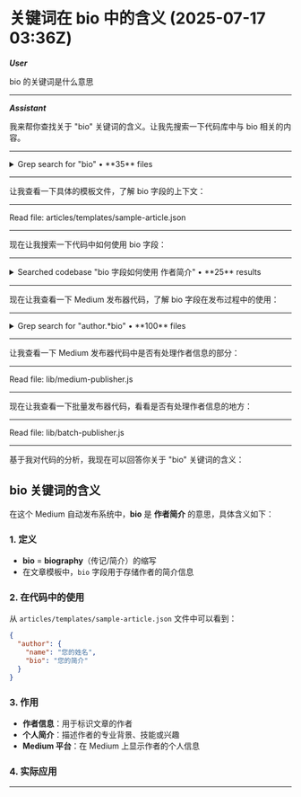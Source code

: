 <!-- Generated by SpecStory -->

# 关键词在 bio 中的含义 (2025-07-17 03:36Z)

_**User**_

 bio 的关键词是什么意思

---

_**Assistant**_

我来帮你查找关于 "bio" 关键词的含义。让我先搜索一下代码库中与 bio 相关的内容。


---

<details>
            <summary>Grep search for "bio" • **35** files</summary>
        
| File | Line | Match |
|------|------|-------|
| `file:///d%3A/kaifa/medium__autopost/articles/templates/sample-article.json` | L15 | `"bio": "您的简介"` |
| `file:///d%3A/kaifa/medium__autopost/.specstory/history/2025-07-16_10-13Z-%E4%BD%BF%E7%94%A8vercel%E5%92%8Cpuppeteer%E8%87%AA%E5%8A%A8%E5%8F%91%E5%B8%83medium.md` | L2016 | `+     "bio": "您的简介"` |
| `file:///d%3A/kaifa/medium__autopost/.npm-cache/_cacache/index-v5/87/ba/1d658086f189a6749555aa51d7a66af526da4085c12a1644838ecf91b4fc` | L1 | `⟪ 144 characters skipped ⟫LW1KO7sBEB/hfXGB0iBC43IkhVYpkOQUDdULUEdiBIoTC/WAFaj/0fob5j5hau0eIL+Enb/mkS2yrApxoSxV+A==","time":1752723502878,"size":7027,"metadata":{"time":1752723502868,"url":"https://registry.npmmirror.com/htmlescape","reqHeaders":{"accept":"applicatio` |
| `file:///d%3A/kaifa/medium__autopost/.npm-cache/_cacache/index-v5/65/df/af56825d4969a0f8d03e35d47de02691cbf02810cf5db784d19bbc7ef220` | L1 | `⟪ 164 characters skipped ⟫1FMsQY9BDdiajuCmkh/ei/M4uLSQj0KBgJ5JHbCdbioIWmLGO+vRG78RQQa3xRe2Q==","time":1752723504383,"size":22800,"metadata":{"time":1752723504376,"url":"https://registry.npmmirror.com/get-stdin","reqHeaders":{"accept":"application/json"},"resHeaders"` |
| `file:///d%3A/kaifa/medium__autopost/.npm-cache/_cacache/content-v2/sha512/09/d9/cfa0e263722729f12a6b7c50aa40da7779bf3a48be38647a579d11d21db7388d44e09c6ada3707fdbf2f04f739d39fe8c5a0ccc8fd6326be700bfc2d69c0` | Lundefined | `⟪ 184898 characters skipped ⟫MQaUfNiY6f41AWNNHE7FwTywm++bprW8DP6d3LKfBIOK1hd2R3BlnCb3DDi8MTshQ4heDb8fn0A0uXQ=="},"maintainers":[{"name":"manidlou","email":"manidlou@gmail.com"},{"name":"ryanzim","email":"opensrc@ryanzim.com"}],"directories":{},"publish_time":1331759603` |
| `file:///d%3A/kaifa/medium__autopost/.npm-cache/_cacache/content-v2/sha512/42/fe/0d8c6c653826fd32670d077f82887a32e1fd49331e92ae8b5f7349296239a645a95e07006c65c6763a293578eb3e15b8258062c158530298ab28f6c75003` | Lundefined | `⟪ 18187 characters skipped ⟫.0.tgz","size":6751,"integrity":"sha512-BIoNGmbPz9R8wawXOrGEsughJj9Asylutjs6TROs723WafLIBtDto2dCipRzxh3PDRKx4ftey0Xu7rfRiF9EBA=="},"_npmVersion":"1.1.65","_npmUser":{"name":"dominictarr","email":"dominic.tarr@gmail.com"},"maintainers":[{"na` |
| `file:///d%3A/kaifa/medium__autopost/.npm-cache/_cacache/content-v2/sha512/42/95/5216a4f03967836d4e453bb4d3aa8e2b22507b47a97f6e577467b00f94b646476e5e62695fcff67b2a6734382902cd2215fcca4c0d3f12bd3b9db1501f89` | Lundefined | `⟪ 147416 characters skipped ⟫qGb9+3ADWq3XvdTM0e4E79vlQn1WqdLpfvb/4QxrBiouFaGdrktbjpNg7DrD1AA=="},"_npmUser":{"name":"evanw","email":"evan.exe@gmail.com"},"maintainers":[{"name":"evanw","email":"evan.exe@gmail.com"}],"_npmOperationalInternal":{"host":"s3://npm-registry-⟪ 106902 characters skipped ⟫sha512-YWZVUpELCcDnzSWCNlb1hrjPRBPEKYR5AbiOMuaZfsF1EliyPO4ZSSxWcdPiRb3LiyIBbLy/e95KYDjitd9FsA=="},"maintainers":[{"name":"evanw","email":"evan.exe@gmail.com"}],"_npmUser":{"name":"evanw","email":"evan.exe@gmail.com"},"_npmOperationalInterna⟪ 20762 characters skipped ⟫/ESY5Ihul7uzusMpnCxwqwM70OZYbcHT\nJDCR+CBiOgdCQPZIo9UuwOqzobmsSEbJIqV4+ynWCVKj2c6JimArmd+O3DzR\nciLX\r\n=Asiq\r\n-----END PGP SIGNATURE-----\r\n","size":2949334},"_npmUser":{"name":"evanw","email":"evan.exe@gmail.com"},"directories":{},"mai` |
| `file:///d%3A/kaifa/medium__autopost/.npm-cache/_cacache/content-v2/sha512/64/e6/4fbe88e898984370d63beb5bccd8f1f8a2f3a0529ce27796d6b274f6ede1fa689aa4e7f2fab08e6bcba1602e675c92fb39efc959697b05f8b502283e75fd` | Lundefined | `⟪ 50790 characters skipped ⟫Z5yGxH2FqKODwJNetoDWFOcRgd4izd7n+FXSEqkebio2Qecr9ryN22FLuTHY\nBa4fmc4YtwYh0LsSK6EplQf/fkpSMh14Nf+kXZ1qiuiWkYwm3ZbgdtzA97x8\nX1VYX2AjspjeISkiWq3Kd147CQ88vEOK1qJsvQXBS+WaK/Y5nPAYklyqO5bZ\nkLh5\r\n=pXCF\r\n-----END PGP SIGNATURE-----\r\n","siz` |
| `file:///d%3A/kaifa/medium__autopost/.npm-cache/_cacache/content-v2/sha512/79/22/f6d0260218c5125d3a7cd854c770c52895d8fb6533eee6f098599265301213dee79f23c6e94f0b3749aebef1fbc9b83d184f850f8429c61fa66ef3c768d0` | Lundefined | `⟪ 40911 characters skipped ⟫lw5KWWWzBnvPI1BJYWdvlfX5JBBhXaeBAR0965eFbIoMzy6/Xrdi\r\nBAU8wfi5How57TEyb/bI4888ePcb/XCrfbgT4wu2kSV9PNPss+EFxGOW2zZW\r\n54fyVo2F77Zr5uuGLlxIO7i3s7gL4P8RRxhajiafkboeRoIaK2KY1LS6X8+g\r\njZ9fPwCWDAhtgBnGyWEHfTIBFIWD51MxOjOl/Mk2sfhspDwxP4I5KXlV` |
| `file:///d%3A/kaifa/medium__autopost/.npm-cache/_cacache/content-v2/sha512/8a/c0/bda9be9b8a684d1ba5853900e8433ca3ccc019d42854af8dc5f2cad9f3f1864f0460daf0398a77a6c9d724af762a0f0f25160d5714755c679b345ad34ddb` | Lundefined | `⟪ 703 characters skipped ⟫dle. Uses [terser](https://github.com/fabiosantoscode/terser) under the hood.\n\n## Install\n\n```sh\nyarn add rollup-plugin-terser --dev\n# Or with npm:\nnpm i rollup-plugin-terser --save-dev\n```\n\n_Note: this package requires rollup@0.6⟪ 722 characters skipped ⟫erser API options](https://github.com/fabiosantoscode/terser#minify-options)\n\nNote: some terser options are set by the plugin automatically:\n\n- `module: true` is set when `format` is `esm` or `es`\n- `toplevel: true` is set when `format⟪ 1128 characters skipped ⟫ser documentation](https://github.com/fabiosantoscode/terser#terser) for further reference.\n\n# License\n\nMIT © [Bogdan Chadkin](mailto:trysound@yandex.ru)\n","time":{"created":"2022-01-26T12:52:59.747Z","modified":"2024-02-29T23:17:34.64` |
| `file:///d%3A/kaifa/medium__autopost/.npm-cache/_cacache/content-v2/sha512/bb/f7/e0c2599f1a32710e719e4d8a8448e9a3f60b3c3612e769cc27b017f7a552fe0ff7831c322a6fdae5f03eae89f9ea0d0857ff89ef3081a8e89efab4090d2d` | Lundefined | `⟪ 62510 characters skipped ⟫nHV7ab88j9yMtjUhRCrQbdKN5Qvo9G2ifedQoTTzbIoaz8y6kcawgHmbxDTqS\nR7qC7Ys4VyCh9lbfHJqJ+UW0mNa+lWnQSwtZITNW6j27XochUbEjB+MpT2TA\nodNja1V8BKE4Gg1/LkLnHeb8P/T3mhbGINzbSKLL6AQQyAPIsjJHEZhYJtaX\ntgEt4p3mPZJLzq74SS4nPfDof3KxdjWz8vJ7HBDH1q3ovD1jFovqH` |
| `file:///d%3A/kaifa/medium__autopost/.npm-cache/_cacache/content-v2/sha512/b9/d9/8316a5811d801c2e40c884904c193e0c694da075063e4964db5e0ee523c44ed3afaa73d73db6bdb9e332a797db023d55bae25713ed0a35e6b20e19ba2350` | Lundefined | `⟪ 306426 characters skipped ⟫IA7t4nSarEpMr81V98ORV878vzdao541Xbo+OFprbIoPAiBvIcnU3GXeqDB0MoiLkSiJNu7QJHnRePpU1yLjjXhBuQ=="}],"size":437533},"_npmUser":{"name":"wessberg","email":"frederikwessberg@gmail.com"},"directories":{},"maintainers":[{"name":"wessberg","email":"f` |
| `file:///d%3A/kaifa/medium__autopost/.npm-cache/_cacache/content-v2/sha512/ae/31/b03b2e0cea8a0d5ee5679929b9bc3356d82ca33c6184f8cf7bb315c2ff461328bcc3bc9f4d6d5564533f2b1bcb0ee260a7dce74b8294ef26260ebe0e8a83` | Lundefined | `⟪ 257790 characters skipped ⟫3JJNqTN6r/jZvOYH5D1Pdlu18STk9vUMtzwbpvXoBIovd9\n3Q9d41H8gXB2NeG6htkG9BKsGorSWiWXRbxb2A6tjtFKrWmfcAWADjv6/GqG\nqh2YAYNZ6qiGBOVT/YouBL7XvQk01JfP3ZdJkT4279wBlE0cPmTk5iFmfc28\nL8zKueqI2RBo3W0Kp5RXaufSQypYcWqwvgH5XjITCcU3RGUmtwapsmNcwOmr\nSGt567⟪ 387162 characters skipped ⟫EK6b5cYRxU5FUIKNE7isRT1Ku\r\n4/WqDpaHdExbiOmPqynCnCgAk0XD1k9v8SzLOLTelmCMN0qQRB8gNo4v33zT\r\nG0NDr5q+Icz6tMkuKyVpQjYDPylfPy9PeUPF9liFu3jn0C8yyqbLjmJiQEKS\r\nUFGEbSy+EolaWWHdzKCPioGLAG4YFNd2R3/dXKYp98E6LD9FuaHyfwNa0UAf\r\nOLgq/Smv02sxuqGiSZj` |
| `file:///d%3A/kaifa/medium__autopost/.npm-cache/_cacache/content-v2/sha512/cd/fe/9cb07b01d475de74aa7d45a5392ef4cccbd65b786725e24a99a23ef1af961e11b00e25911754b1bac0930e6d37f190b68b7cb7b2f050ce12eecfd4d4043f` | Lundefined | `⟪ 18444 characters skipped ⟫JtxEVqUm74/XNzqYuPfvjo0PBHPRaP4qQIk+AskTBIoxUZJRuQ\r\nFSoXkBzXbX8kDv+Mn+DJ4tFTcYtGnNlvaCFoOMo0vBCRKFCiFkoRo+6Oaepl\r\nKFlZFZJ8rDxo+vQmI2biyfbh8oGic9e/kGjlzglBH4TX457YR8v/vnm/MrZN\r\n55zdYboLHCyNU7NzkIUap/T3riFyfR4ZM644i/SNJL968o3p2PY1MMlJUa` |
| `file:///d%3A/kaifa/medium__autopost/.npm-cache/_cacache/content-v2/sha512/f3/cc/343bc142449da628b589d697351c800da07ed3bd37a706ce4c8e6324e7186a415af760f1bc72bc27c37a420a51ca5230e4faaa06487423eeab454d41b340` | Lundefined | `⟪ 18605 characters skipped ⟫"sha512-FgFHXrEnt3bgA3KwLh4/B5BUnVss1hbvBiORCy5Fru6wiLs/nn7OFgtVKLUzkTY1hIDs9jK4enF+rxSkRu4yJg=="},"maintainers":[{"name":"terinjokes","email":"terinjokes@gmail.com"}],"_npmOperationalInternal":{"host":"packages-18-east.internal.npmjs.com",` |
| `file:///d%3A/kaifa/medium__autopost/.npm-cache/_cacache/content-v2/sha512/fe/da/ed438f3660c6a704299bbf6550861c180e3de7ab222bb9a6d5e0fd2c4683f931cb1c4545528291ec256a3519a8d9913abb3d70b1f8c3e556e76f19a5190f` | Lundefined | `⟪ 20441 characters skipped ⟫cwbTEicrHREkP0bOq8dZVi/nWvG5F8O7LlS2cSUZBiOW/D4cgWS/p2uhM3lJoyzFAl80w==","shasum":"03774f963d971e612de3bbbbf18614d0cf57c3e7","tarball":"https://registry.npmmirror.com/@types/tap/-/tap-15.0.8.tgz","fileCount":5,"unpackedSize":35124,"signatur` |
| `file:///d%3A/kaifa/medium__autopost/.npm-cache/_cacache/content-v2/sha512/ff/22/ed081d75cc1f0ac4a7a28d7a5f27c928818852fc308d0df2139fda897572bd7cf04b565c1a5ac3521ee30ff507b6233d3aceb48c2804ac0efd48507164ab` | Lundefined | `⟪ 133159 characters skipped ⟫ArWq123kUU8c23gqFLj0/rb4SfsVcelGypAYRkUJBIOQ=="}],"size":1090262},"_npmUser":{"name":"lukastaegert","email":"lukas.taegert@tngtech.com"},"directories":{},"maintainers":[{"name":"shellscape","email":"andrew@shellscape.org"},{"name":"rich_har` |
| `file:///d%3A/kaifa/medium__autopost/.npm-cache/_cacache/content-v2/sha512/fd/02/4b8d9a0c733b0b1ae9570a25b2037610af7dc89685ba1847f3af09c049fd55b9738a1eb58fc983264948616d60fd858409353e6ffdec68aa53950962369e` | Lundefined | `⟪ 405559 characters skipped ⟫cZxne6UMTaWgTJbWenX3htLwvZssu98YSgrVoNAjbiO6+AZG/fgmOWt\r\nZWckA+9cR1lW5seKcZrwXYLBbCk4Lg4mXzoPlfhHdKu4B1UaS08x0P9NvFy7\r\nOIZwE0FLj0k8qIy2bdNMIDS9bFIXWjMoZpTHzTmdv8i/khu/hpB4KHPQSNvb\r\nG5bJo6UIMSszvW30by55QQaNMj4h9Jqstb4UWqdEM6XEfSv/08DJX` |
| `file:///d%3A/kaifa/medium__autopost/.npm-cache/_cacache/content-v2/sha512/f3/6e/e30a614e7b49b663efbbcb6fc1126d14e05301168ca0cf50384b726a5e58d3291a9258224e71575c26c23949828ab223db955d03f33b1909d75bcaac7da2` | Lundefined | `⟪ 26052 characters skipped ⟫oJyaA9YJsv\n5SH9r3aEoHYR1skfPUTUIsGxP49uBIOiljMUgMRR4Nxf/CTDT2X//PTWq4J5\nXrmntVnNASayOqrORk8ltSgqPel+b9WQn7B0cUx99DqXXjTTDt17XjxU2jIw\n29AJeFLLAGbqcVh0SBcMAwpXb/afTRU8fmEiNTepEaj+FJHEMZfDBgIWYg3E\nOqTxiSDM3M+SlBnWIP9m0I0D0ToRKeETsuLZ1o8k88` |
| `file:///d%3A/kaifa/medium__autopost/.npm-cache/_cacache/content-v2/sha512/fb/fc/72cd7c32cbfb166a744ae9c8be88dae33088f534e5e272292f2fece0037be3bca8a31a780aecfe8cff8a1514845dd30431dad48425d7ba8363f2d58add14` | Lundefined | `⟪ 97427 characters skipped ⟫:{"integrity":"sha512-RUI+M9AFI9f0h+iPBxBIok+tWHSQYiMpp+NCdEOPFWrSGxl+IIJ4iCiXetSEoiP0AnNv1EcER6l/7t4mfkZjew==","shasum":"7e1c296aa96e78372eeef1bb45ded0224ba71549","tarball":"https://registry.npmmirror.com/ora/-/ora-8.0.0.tgz","fileCount":5` |
| `file:///d%3A/kaifa/medium__autopost/.npm-cache/_cacache/content-v2/sha512/fe/c5/0f4fe48975183acf554c46761be1fd572a04b424989fe457473334be2d0df86f989ea290d4ff7aebf938bc123e701df8f6d28133e9b944dd420eca583de2` | Lundefined | `⟪ 80831 characters skipped ⟫nY5VPIGgSVkPGT4EOmdU\n9Rmxe2kq6n6f1AumWSbiOHq32rlSQUa8zfwOeR+RqH6FfTDUgZ8C40IKMg2B\nxgoutNAaHTx6bzC8ukOX7ttMbSZwj/mVMuSGe7b9CS/BljVh2JzaGwniPCL6\nY1iqYPKP25YTgM8VJWWXStU44mcNuvGMgFOM/Oc5d6vo8b/md0e5Igemw777\nHo8XvH9OFKI7kSlk9lb/Oq4JxZkhcsOh⟪ 59310 characters skipped ⟫GiTgQr+zlJ5aX4oj6LUUp+7mBn0xAqilawftwUB/biohPth2vcZFmoNYw==","shasum":"d3fc2288ffe97ddf3ae9f89bdaa1ec75657e4fd5","tarball":"https://registry.npmmirror.com/openai/-/openai-4.0.0.tgz","fileCount":268,"unpackedSize":590297,"signatures":[{"keyi⟪ 1603773 characters skipped ⟫0ZKP5OGhjLL2ZEeTmF4poR63Svy143yxaj0ReeAiBiO7jH5XEojb3BTpx9r2bdFPpotMSTP4sVRJZ0TXTB+A=="}],"size":398299},"_npmUser":{"name":"dschnurr-openai","email":"dschnurr@openai.com"},"directories":{},"maintainers":[{"name":"dschnurr","email":"schnurr` |
| `file:///d%3A/kaifa/medium__autopost/.npm-cache/_cacache/content-v2/sha512/f3/44/30d9e78f1ab43813de7803eb7d8bf953cc401656c3d184ed29432db42d2a3273b6fee61a6d8547c1bb55d7348706830004a15d794a86ee388d00fa19169e` | Lundefined | `⟪ 910875 characters skipped ⟫FlY0Bh46YPkHEG8kWd3XuRsu6d6EQ4+lpXFT7wWlBiOkLxjPBXCPNO46\r\neGGZk1PKytqjDpthjha8fP2C+CA8+fWLjBxUgV9wvOjXVPQ1M/O+0TWbVTIp\r\nvS4fGKWoFmtVKawJGbmSaAG5nv5Og8AYytOrFEyI8WZB2ooMPg4039zVJhVI\r\nV1QHOiXk2kBlAg1C2V9s8Ln7iRrWNPbdPyI=\r\n=K5xP\r\n---⟪ 408324 characters skipped ⟫RC+CR/Feqx7EKRlR7BILSrZSZ+j+it56g5ANPF/gBIoH1Y4d+QMDB\r\n8rcY3j/ruM7xBgX5gmDiKKZaCtn/+NUdWm2csUs4bEiHvGFXyk3+mGkmteiv\r\n6v4ZpVACsCPInKWq58BMjsQOeC9emvy9m1+uBQjnc0cZgLvPed/qwZTRVGAI\r\nVD4oLTxoNjbrb79E+Yiga4j0OvSWA2WW8A1UYTLsTOCqG7OhDiuri3p` |
| `file:///d%3A/kaifa/medium__autopost/.npm-cache/_cacache/content-v2/sha512/f3/24/82b40bb611285ae16efe05a0dd4b568a487f15de2b4d02ee11bd14a98e3481419e20bbfaecc5d11678d2ee149cdbc15085651814a68034696618f4c6c8b0` | Lundefined | `⟪ 313681 characters skipped ⟫mQ8WTYcd5vDfNE+MyvW4m/ISC03vdZh3ErLU2Ac3Bioi7jSZ\r\nYtfRWVotlv3exHNH60nEgHNH23/LEBbAgNHjNnx+79Yj3EvdhTmD1RCbE5ZV\r\n4aQuYeogsnYpqqJqas6B8ZeGor18z6f5omI+kBQy0QGgBuRxMPZmms15f+vW\r\nSH17AouTa2Ta8rzWaqCMoG7ZA5X+CzDDslS8MAX3vOi/ttfQvUqdU7wQklxJ⟪ 36393 characters skipped ⟫HYr6X7lGRE\r\nJQEYt6X0uQQhhMj+wEAS/xCmYPBIOT5W0vKRWFAYJL+YZvUHrwYv/IFpOs3v\r\nXq5jPeKjjCM1X/j1qMJL4LRr6/D4/EKlntXKFgDKc4nNGGtmZ45gg+VSSlIb\r\nQYHYMgru3pZpNXzsW9uNizXIlENo0rVsO4tQnA7ZEWvunyKPy0gdMGFSBGrX\r\nDUWCPAp6Cgqv0MUpdkXS0ofD7brwe5rqJQ⟪ 77497 characters skipped ⟫yJpPhp/HKIbo0TAiBrkSspH+V+cKo+3F9BAySmbdbioptydgMuRbVcUlP3EA=="}],"npm-signature":"-----BEGIN PGP SIGNATURE-----\r\nVersion: OpenPGP.js v4.10.10\r\nComment: https://openpgpjs.org\r\n\r\nwsFzBAEBCAAGBQJjhq40ACEJED1NWxICdlZqFiEECWMYAoorWMhJKd⟪ 92700 characters skipped ⟫oorWMhJKdjhPU1b\r\nEgJ2VmqIoQ/9GnTDL/ygSbioAycREblR9+0L4PrmEiI6NjgUo/k8KHxtnlQN\r\ntPGgp1G3qfitOLqvTbzqJQggaUOmQUzTNzgcRFJpYHiOLGpSB6LKhJ8hH749\r\n5RQtFn+EMM8pCto5BUiGgaV3d1qA2zWzC2o1PbU+0otTaEqnfMSXbQkwfEw5\r\nyJzA0Htb4Gzh1/QXkCv5BJBwMm9jT⟪ 21910 characters skipped ⟫B+dz3aMsnB1/ho9XYKllEJUEgjTPDzCXarLx8V2TBiok\r\n1mq9XvTtkJ7LwHNUoU+foSZjTFunHwa6j3f7usjey++uhgeltZb7hSjXtNMC\r\n3dAOFDl+Hky+rithjif0RttLBsjyev4Y7YIuGxgwK1vsQV/AyuUezZeGnEEu\r\niU2P1AqKlS0CJD1LoNFRtNGcV1M5+2ExDelDeZ67Bzl1I07bDFzRj/WoyHGL\r\n` |
| `file:///d%3A/kaifa/medium__autopost/.npm-cache/_cacache/content-v2/sha512/f9/80/464afa4eec9f169a45efa93b8e9cfd99ac9dae2aaec62620b698ccd21946096e553a34eb1ae0cee20ec58bc7447d450cb3f68b2b68befab3d7078141601a` | Lundefined | `⟪ 13963 characters skipped ⟫autorelease-setup`\n - `belt-repo`\n - `biometric-st`\n - `bitbucket-pullr`\n - `changelog.md`\n - `clipped`\n - `codesandbox-theme-docs`\n - `common-boilerplate`\n - `copy-github-directory`\n - `cover-builder`\n - `create-apex-js-app`\n - ⟪ 2397 characters skipped ⟫-native-basic-screen`\n - `react-native-biometric-authenticate`\n - `react-native-bleccs-components`\n - `react-native-bubble-chart`\n - `react-native-build-vesion-getter`\n - `react-native-check-component`\n - `react-native-components-desi⟪ 59412 characters skipped ⟫-parse-6.1.1.tgz","integrity":"sha512-NUBiO7hkR5dhBHXpl+551D45S2yFYdtZdrRHeqFKxZZpNRx9bx8UPjcjpw7pMlyyJ8su/ZjotvJHwfYHp7sGhw=="},"maintainers":[{"name":"ionicabizau","email":"bizauionica@yahoo.com"}],"_npmOperationalInternal":{"host":"packa` |
| `file:///d%3A/kaifa/medium__autopost/.npm-cache/_cacache/content-v2/sha512/f8/67/c05bcfd77585731db0268b1c6634222d40e2342a2c26fe121fc546baff15b091526a23bec4c037cc484ad4116fe93f0c4789cd2dc6ce8408274b575c1ed6` | Lundefined | `⟪ 145704 characters skipped ⟫J3gT+2vAbMjNsdDHimWXWoitZFJgIgNpvN1tykg7BioheYbmb9lr86Z8C4TlOQTyf5BqjmzQs="}],"size":2145},"_npmUser":{"name":"nicolo-ribaudo","email":"nicolo.ribaudo@gmail.com"},"directories":{},"maintainers":[{"name":"hzoo","email":"hi@henryzoo.com"},{"n` |
| `file:///d%3A/kaifa/medium__autopost/.npm-cache/_cacache/content-v2/sha512/f1/ba/af05ed9f7b633f2ca2ce86732d1cb43c7350d22d2d9a1205195b44939c1be3ac32e6a04125a268cbb8ea07f5e5bfae9748655469bbeacddc58a51d729718` | Lundefined | `⟪ 160864 characters skipped ⟫d+gppI5WMu3GUxX0qWfFkdDlOXqUiw1Wqib\nGznBioR4qFpNTScBynupX2nqEqxtrTHK7NMudrht5gavNrPu+0dQhacKrlUj\n3nWf1oxdyDXA59Wr9C7N1V3QTDQH9L+Yt+tB6qSf3ZZg6fAjlAbTxsBkmDAP\nog1JZiUMv/eniL5XVlZ9+I0+01RtiWM2Zp+ik5plG19/FNv3kQvoGU144hqd\npMDf\r\n=y5Kt\r\n⟪ 143297 characters skipped ⟫XwIhgqh6IOPK\n7qtgGqS3kVBJPrAQOXcQM9k5rOBIoDvzgOcz4tId0X3H4h504MQQNjCx9ZNN\nMxIy+n56x7ks8mVRJjXpbde3HrI9yypz5PZ6UPW/+Y/I+hquT52R5Vf2fDcX\nnQK2oKEoOHnLTdnl7PYjGk8m++SyvQ3dnLCumB+NmOJruxpjYETcDzYca0kv\nDIN4\r\n=aHal\r\n-----END PGP SIGNATURE-⟪ 5751 characters skipped ⟫XOuWXu0\ndna5XYyewc1Vv8NDRYdWmkZGmriJul7bIoygma1Ty0+xtp3+7AWisgFGcXJ9\ng8hHpRLtFJY+POPB7R51oDsFoQD8uq5xM+s2K6Ld3hr17mqnNMNlBtNEeh+C\nXOco5kFYUtekHRj3+SbUemXZt4Zkf+n2M6CsY3L6zK9Foh6lk3oPMaIG+BnR\nGGV8X+jXkCFB2VvVhbuWXYfg+vCiBU09DhNDQYj/sGVBc⟪ 80545 characters skipped ⟫\na2u3pzQM/sUvzfhPtXqtxcI0WMp5Nw+Uw2iuoRBIOkK34LJIc63O6MZEhHA3\nA4gC\r\n=zSRm\r\n-----END PGP SIGNATURE-----\r\n","size":21538,"noattachment":false},"_npmUser":{"name":"jameshenry","email":"npm@jameshenry.email"},"directories":{},"maintaine⟪ 49313 characters skipped ⟫Y3cBvhUqVJ8Xy08ofQtFwvTGI5USApDIhNYTIJGgBio\n4Xgd53aBRrhDybbT9b/LstnNZ7Ok/AMIsVOsMgaqSSDcTAKSVWdx+YKEi8m6\nf5/T\r\n=D9kS\r\n-----END PGP SIGNATURE-----\r\n","size":21536,"noattachment":false},"_npmUser":{"name":"jameshenry","email":"npm@jam⟪ 644401 characters skipped ⟫17.tgz","integrity":"sha512-LHJH/ewuwDY5BiOcPEYVfNJ2GYccrydc3FPKKbKy9glvDIwKOv4DErOIT16d+f7YJBEuyXZV5cQ7ab7WLKsmbQ=="},"_npmUser":{"name":"jameshenry","email":"npm@jameshenry.email"},"directories":{},"maintainers":[{"name":"jameshenry","ema⟪ 1108212 characters skipped ⟫+LZ7hb95fW8DFOqBuR6gE7qzq55KDI3BepqsCtHfBIoa0+Xi1AI7fq5nCu2VQL8z4eYftqg=="},"maintainers":[{"name":"jameshenry","email":"npm@jameshenry.email"}],"_npmUser":{"name":"jameshenry","email":"npm@jameshenry.email"},"directories":{},"_npmOperation⟪ 278212 characters skipped ⟫ZOt413gxFtn6KkH0UY7glKIfqAKxDqz7hkw0IgAQBIOAX7w0VMm8UIkHPa\n1tcPB5GiMR/lkIdsaTWEIvnBHaQK1E2IGsDN1x+NWOETeGggIsq51sxNCdOP\npltTiW/1S65SFznapHD56smF0wCuGrkTVH9irGgVHj9yBp2gKWf3MZMoymhR\nHXUwx5zynry1+S/fGiN9wQqUwCVYY26JroyZYtMLF+39tDzFfT/pK1jH⟪ 153954 characters skipped ⟫qTV7RswjMMD1tatauZ3Ckp2b1J9JS7XM\r\nePBvbiODTMAWqT6UzIjb5i9A5kmpbiEbSJEMdOW5TfueH8BcSLtvWPkWI1Is\r\nld3lrwE0yRv2l+nt17zYADSLpGBhxPO+yLnKaEeQhXY78PjVEH2NX073Wzp8\r\nHc7Aw6/Bb2TNN2IX8zTyYtxPMdP2AfXu/fyfvLrCArDSdO+H5OQs0ILYiahX\r\nvxfJxoC3o1dT⟪ 25557 characters skipped ⟫co7irWX\r\num1FFCX1W1f74WLeIwkt9XOW8HBtAbiO/CwjpWl+ROOY+HkmUkS3woRt6kKK\r\nkcDAxgmH4k+73mCcESzhUVSK5/hV0+owb4u0/DuSs6aUXU6rcss4kRjBJJQr\r\nPSE8Hg9tzf8S73faCKFxuR7BmiN/bKIgHnAAQ8EXs2i0WxXMmo+dLafabdV2\r\nBMw2sGnL2L6qeuvNsLQ3dYyVVHy4NeVcgj8=\⟪ 134448 characters skipped ⟫X7BJ2d/JFGL8d8IR\r\nt7kcpJ1UqG/D09dfD6KOBio7sVmBssh6P3V2jJG/ev3QBfUczmlZT2WEuhUS\r\nT3gGcdQYpeivIU2hboXoNgvgiWnPIkktEj1Y/NA+sv2XWg7Xs4orM2FRaqMf\r\niDEX1va/X8X/SMOLmk/lrBo6Prz9W49B2VI=\r\n=JgDG\r\n-----END PGP SIGNATURE-----\r\n","size":217⟪ 113637 characters skipped ⟫GW/4QKFFtC0J4oogpKmWSATgqraq55SE\r\nIT7nbIOjUHxknKks8fuofjZRDBfv+Tkvoeq0+gK06yNTIyWnf6yLnD+tx5x/\r\nge5iBzsBykMMDnFHeZ0XK/BHzfkjYrKd+R0f7pYQj1J/igmZbdKgxx/5vt5G\r\nSK2/D6vqxzmm0P3VCThtPwUBAD0ioz1avXL6Shfj92die0QPUO6ErYmnrwhp\r\nT/5DVfd8xwld⟪ 43215 characters skipped ⟫Mbt5o14IYSxWMxlZADuHje\r\nm+czTHDYvVLaE7biO6g6LoxTEA8JLp8sEDm+RvRTegB5c5Is2oO3+5GuHely\r\n8RNNEoBOGhJUg3geCaxC2aTCFMosiSsJdZG+NH69FWU0+ufNS7PP30wzl9tx\r\nXp/kropwF1NXnmn4pMS7lBld5uNZFk6G5VQUzTQ7SdLYDz2mM/nhDCmqRMny\r\nMxcjzARA97lkEYpr0zkkrT⟪ 480282 characters skipped ⟫F3VEWQ2zGdq+a\r\nL+Xmo9uzUIh/QD/qYL8yMm4BiooFedY9u4Nh9TvrZrJX3OrZEPDsO9rskbzH\r\ngpl2z3BPWmoo5xcFlZansbWt1B9GCtZjT2/tBgAs8bof35LhjTGx1PidBDVX\r\nGYbg+mRKMofcCHOI7vGXxX0eidHy/jFRLT09dHRtk/pymU2SkNCCvAn6PtRM\r\nuzuXATvnZGnWiEx3lLrbWJ4GibR3QMV⟪ 199324 characters skipped ⟫M9SQY+ONabw2CmTh6KXlDicHzT9BiCjtMA=\r\n=Biod\r\n-----END PGP SIGNATURE-----\r\n","size":23865},"_npmUser":{"name":"jameshenry","email":"npm@jameshenry.email"},"directories":{},"maintainers":[{"name":"jameshenry","email":"npm@jameshenry.emai⟪ 107425 characters skipped ⟫BqeCOR802VAP1yDisRT/mfgKkBD4JKgKbG4/Iuo0biOAiAHMicgInG9gr/pA+o6oD0dIhfW8p2tdMWzI6rPI+zK1w=="}],"npm-signature":"-----BEGIN PGP SIGNATURE-----\r\nVersion: OpenPGP.js v4.10.10\r\nComment: https://openpgpjs.org\r\n\r\nwsFzBAEBCAAGBQJisLROACEJE⟪ 373175 characters skipped ⟫KxuhsbArpNplWFVknjNwRnisSAqf83Z9fUiAdcrJbiOyP25Cm0W\r\n1kSeNKcxc7lCrXj3IXQh1zztZD3R+8XoNmTmiK2yhUSQTgElXfvUVUzcknp9\r\ncL9gCL4PyBpsjW0MuolMuW5swJgStd7Rjk5PfiXxKv/pMtL/TTtkbJULWqNh\r\nIYugwHDrc+ONIEtViu+Ue44k1Up6GTG7baZg+98yZes5hmDRklKgakPFm⟪ 68581 characters skipped ⟫xGTU432/QZmw9vqKrVvbEL9ou8RKB+3UtDgSTy36Biox4cnGhULV\r\n22b0rJk9yNx4SBxm8XjA36VItKbAGkl/Mu0gRCduKh/mydYOt7lmGNpmN4w4\r\n2Fo0+10TU3to+Wp+NxUHna9zVeS1c8SjB1zwDox2SXk6F9DF3H2Pbjx2ACSo\r\nEfttl88oNOROn1eTY3yfnTuJoKVXEFTm8net0RjigSTeG/ATlR4+4kft⟪ 38575 characters skipped ⟫"dist":{"integrity":"sha512-49fm3xbbUPuzBIOcy2CDpYWqy/X7VBkxVN+DC21e0zIm3+61Z0NZi6J9mqPmSW1BDVk9FIOvuCFyUPjXz93sjA==","shasum":"217bf08049e9e7b86694d982e88a2c1566330c78","tarball":"https://registry.npmmirror.com/@typescript-eslint/types/-/t⟪ 525388 characters skipped ⟫LhQAE57gj9cz1kzA","sig":"MEQCICNKCRd7WpsbIo19eBUheEtSFh4B8uJuz2Ktvnsz/u1ZAiB0F5XKZikTIIY7lu61ol24u0shphBEevHnBRPW9xFZDw=="}],"npm-signature":"-----BEGIN PGP SIGNATURE-----\r\nVersion: OpenPGP.js v4.10.10\r\nComment: https://openpgpjs.org\r\⟪ 163709 characters skipped ⟫FmveW1XF+GGrrNvhlEYm2OSJMpGCTbAMdmPRBihABiOPOP70k0jcAyie2nI\r\nY5xlSr3O/yJz+PjEGyse8ud79bLF/jjNNL0=\r\n=wRMh\r\n-----END PGP SIGNATURE-----\r\n","size":23953},"_npmUser":{"name":"jameshenry","email":"npm@jameshenry.email"},"directories":{},⟪ 79082 characters skipped ⟫aIhbq+WcrvEWUE7yWIatGQ\r\nUnfu+ef+uDOdHIBiOEn4y7P7JuF8R5YpzqVn49puwukub0aghBPWza+2VLwt\r\n7P0PDPHksT+JSYxRdIJWmCTW2FYUulC62buUIzXLA0VBrwx33Jd1WNDsrXcL\r\nbAyqfTnBDt3xvD8Wj/Gf0Ffy/g5jcDZaSPztXPRR3B5J/L9w9Qf20p+I8rW2\r\nXi5pUgOGAii8haiEUg0n1i⟪ 114520 characters skipped ⟫pYAgWhM342b231NaIKeKjkrB7frwm6Jygl7cNi3BbIoUjNM/Zj0AAG68uEbH\r\nXUJxuKiBZCP44YchUwT37e8Au2AuXZIpTU2u2pFtuiFpHpYAhkSVmQR7Th9V\r\nGzzeKFGihXHF9etPlktExJulgGvbfTTxnZMP6RAiJ+CxFW2cFYXM6Qa+R/yn\r\nwL/NzNqGtCIaIcSL/d5yPuYgCAh6rRqS1kJNBK/3/DqjyB5h⟪ 223828 characters skipped ⟫LfGy0iJT1XEg+Fe6yb\r\n0zRMNNEugDWiGg+k5JBioxT8dWNt9MKuEjE=\r\n=m4xX\r\n-----END PGP SIGNATURE-----\r\n","size":34242},"_npmUser":{"name":"jameshenry","email":"npm@jameshenry.email"},"directories":{},"maintainers":[{"name":"jameshenry","emai⟪ 230927 characters skipped ⟫FAHkfUsVc79+ey5PZAjNL47FjzXxHfWP+8ViFGmCbiOAiBbScWLXHhuxjNKQzOYVVUJhBn/S+Tq7iyzSfeIBlqByQ=="}],"npm-signature":"-----BEGIN PGP SIGNATURE-----\r\nVersion: OpenPGP.js v4.10.10\r\nComment: https://openpgpjs.org\r\n\r\nwsFzBAEBCAAGBQJj9Db9ACEJE⟪ 127464 characters skipped ⟫+omIX\r\nVLvrNH8TqsVFrCK3QlG/BztNgeQjsN/BioYOhKUnBSFIvwnQbeuJjeWu3cvI\r\ng+4AkcGJkMjBbIzuA1zVv28fvW5GSElLbdkFes/dCK7BjQ7Wh6X+gI/S9nir\r\ng1CEJOztAN2c13f8hTFIdCSlHNRs1gCJFG0Lacm5IoxwH9W9BJZFjPRXH0Nv\r\nYp0mAAc5zvsr7Iyt4T//uxPZVbrGOZMW6rbtYM9⟪ 120525 characters skipped ⟫cN6U7ptV\r\nAlkLT6aRVrIRQvlEiowm27vQHx+sbIO03RXHXxvIWH5cUi+ZGtMnjfonB9W6\r\nML+7fT56WWd6Ej/vCFfwNWT9eXElea6c99M=\r\n=Rck4\r\n-----END PGP SIGNATURE-----\r\n","size":34968},"_npmUser":{"name":"jameshenry","email":"npm@jameshenry.email"},"dir⟪ 829575 characters skipped ⟫64 (linux)","dist":{"integrity":"sha512-biOq5V+VBmMJZmHRhCMJOlMbTA2F9q8eNywkTY4Ve+sYUtlbNUCnm5Cd2LdA5j/snd9orc+d9UEoghXXhh93jg==","shasum":"ea464be6f430f71296b3e6a8ce3f9761e1a46704","tarball":"https://registry.npmmirror.com/@typescript-esli⟪ 202969 characters skipped ⟫ntegrity":"sha512-9YF72gWxatOKSATVA7mwEVbIO0rwl5/5641IBHD1XdFAoi4wJwYGxVzsNLdwXzCcDfIWtg7olp1CYKPHDS2/MQ==","shasum":"1ca0d8cbe99d07b927549a3c401bc8487bb7622b","tarball":"https://registry.npmmirror.com/@typescript-eslint/types/-/types-6.2.2⟪ 237497 characters skipped ⟫UCIDeoprqD6b5YaK4x5QtmLAchtYRpdzWrAulHmQbIoFvrAiEA+Mfm2SvKVPeC4kwJfWeX5QcXbA/Ufj2mOVCy3y6BWoU="}],"size":25306},"_npmUser":{"name":"jameshenry","email":"npm@jameshenry.email"},"directories":{},"maintainers":[{"name":"bradzacher","email":"br⟪ 755030 characters skipped ⟫ig":"MEQCIC731ypmc2Dou8ziu7fjSlYUIm/9v90BIOx26pndta4VAiAa3fr1SvUwff3y4wMXT8h/Hg0ZzW+uN8scBtTdaFSAMA=="}],"size":25181},"_npmUser":{"name":"jameshenry","email":"npm@jameshenry.email"},"directories":{},"maintainers":[{"name":"bradzacher","ema⟪ 1156338 characters skipped ⟫:"MEQCIA9A6JbZRM6HTWCrFGxt9/n6K5RUtzoVEqbIOAo/4hzqAiBP9hl+AlWpPrF0s4QeqCukz8LWx/4SQEHB2vPQXt+wFw=="}],"size":26185},"_npmUser":{"name":"jameshenry","email":"james@henry.sc"},"directories":{},"maintainers":[{"name":"bradzacher","email":"brad⟪ 773081 characters skipped ⟫QWlxaz66Op41N/OuYclQPM4HTKoEzGY+G551LyLYbIot7XqcxkPw==","shasum":"00f87980cab0a2b8d27313c8e45e52f089043f4e","tarball":"https://registry.npmmirror.com/@typescript-eslint/types/-/types-8.17.1-alpha.2.tgz","fileCount":23,"unpackedSize":173889,⟪ 49627 characters skipped ⟫":"MEYCIQCVlHqu0fWA3OENGYx3LhDZFAVXw5YUTBIosbf73NJJSgIhAPrKNr00jRW6nkDfUq/lZ3UzsKVNYIBH/V2MCKlG7FkJ"}],"size":28663},"_npmUser":{"name":"jameshenry","email":"james@henry.sc"},"directories":{},"maintainers":[{"name":"jameshenry","email":"jam⟪ 460336 characters skipped ⟫5WTXJht3TEB12jm654wON18Eba/Igprm0MqkfYt7bIOv3zXYJw==","shasum":"fb7431d74030c3171d4ef0841753b93abd47c670","tarball":"https://registry.npmmirror.com/@typescript-eslint/types/-/types-8.27.1-alpha.0.tgz","fileCount":18,"unpackedSize":171038,"a⟪ 108943 characters skipped ⟫dist":{"integrity":"sha512-EOXOQtHj4co/hBIox3Cd8NX9hku9+bGH7xaitY0SKcvDTdIpbS9dM+jp7EMDMhO1Zx9vTi/42WegvBgK6zxrxQ==","shasum":"78e01b85ccdc2abdd7d63a41b84825cafd8d5400","tarball":"https://registry.npmmirror.com/@typescript-eslint/types/-/ty⟪ 190770 characters skipped ⟫P6cITgDZZutAixwu76RMod+VTNmbhppNp5AOIj5GBIO58kT4TB4wBcl11f15vjw29OfbeirqfgTBkNEyo3EuYA==","shasum":"eb3cebeecd0115fb2c9d82d8369965e84114e7a2","tarball":"https://registry.npmmirror.com/@typescript-eslint/types/-/types-8.34.2-alpha.0.tgz","fi` |
| `file:///d%3A/kaifa/medium__autopost/.npm-cache/_cacache/content-v2/sha512/f7/83/40d0b8cf6a0f45e1161569420ea4a1a819e01da36d86dcbebe1cc8ea690f1e0b24a5118bbe1bcf5b565988cc4e3b3c405fdf34bece7278ed2fe52a1c0bb2` | Lundefined | `⟪ 650382 characters skipped ⟫Cd3/ga+jmaGp6P67Y8ZZAhjC/Vv2n8TBjf4SiIJtbiOwIhALUJxjyAqtpfspVL5mXJrQ11LO8eAgaCnOiVu/4qAwUZ"}],"size":284266},"_npmUser":{"name":"zloirock","email":"zloirock@zloirock.ru"},"directories":{},"maintainers":[{"name":"zloirock","email":"zloirock@` |
| `file:///d%3A/kaifa/medium__autopost/.npm-cache/_cacache/content-v2/sha512/f5/de/deb281f3a781cdd496172a126620beb1bea1938625cbf0f080bb3c6d02807026ab9b13d22c7b7b9925641ea0e8995f9ab7e6d09a21e27ff1fcbeccb49de2` | Lundefined | `⟪ 65436 characters skipped ⟫.tgz","integrity":"sha512-008HTZG3V7pSHEBioYBGw78vMDWo0lODn2UW0gHrohsJbN8zC5OLzGK1qD9Yol5zwxtTNTjR8457YKFXtAfg/A=="},"maintainers":[{"name":"danez","email":"daniel@tschinder.de"},{"name":"existentialism","email":"bng412@gmail.com"},{"name":` |
| `file:///d%3A/kaifa/medium__autopost/.npm-cache/_cacache/content-v2/sha512/f5/88/2e0d70766931d963bb7d129663b8e0142e681ff148caf6f3cfe422f807affb670fa9e417140896d9c95814e734fe1ce1725fd246e08e0920f7fc0c498cb4` | Lundefined | `⟪ 108702 characters skipped ⟫ity":"sha512-JWw386jv3/pR40TAmYk6JPI3lg7BIOfvU3XZmYvIxRUu+8k/29zb2dGUj3jVIM+Av6aNIk822yMdOpiJ2iI0og=="},"_npmUser":{"name":"tonybrix","email":"tony@brix.ninja"},"directories":{},"maintainers":[{"name":"amidknight","email":"josh@8fold.pro"},⟪ 428941 characters skipped ⟫PVXC0hBsv9bd6DnlKJ13cE3pgWMAiEAj2CBRBD6ZBio41OGwwZ8dxHFiXDAMYkLn6Z73lTkhN8="}],"size":172828},"_npmUser":{"name":"tonybrix","email":"tony@brix.ninja"},"directories":{},"maintainers":[{"name":"chjj","email":"chjjeffrey@gmail.com"},{"name":"s` |
| `file:///d%3A/kaifa/medium__autopost/.npm-cache/_cacache/content-v2/sha512/f1/4b/a9234bc5a602fb4eadb510e011d9e05cfabe61bcc75d82eca50f53570de1ce1cf9622d295f3d86926f29dac50ae9b7c6a7e8cc49220f68601abebcf65810` | Lundefined | `⟪ 243350 characters skipped ⟫G7tYtVwkmA1xAph+D5PhT8v\nxprqyFgJ9k2eR8bbIO1AcnR4oHJTE/KUxDUXD24H8hpzZH+BR/rA2EtwVfM4\nkGLyCo8W0+p6zScmuKYvH8jp/UmbOMsMMjRGgg7KbJVPFK7kC+6wfSIJnu8f\naT9HBiQNkXYRG5rSslfMfQPdWJk9C2yWQPSD6wtLMSTgtSTpoUqNNFVtyj1Y\nhvEqT4/pF+8W0BJNiI5oma90yb9d/⟪ 18806727 characters skipped ⟫m5gYTjB7z1xWeEHr2YJA6xcqSnBlj\r\nlKniSW4bioiLodxOxfjjhhcIHMIbTHrm9vuYgJwHP6FFbVaNI0fOfXKexwV+\r\nhSnLx4ou/AsjBehHBO7k/PmPq3GMCpnKcfMBUvFiZtXkDbpb1BiG4bxAWUPj\r\nbrWQuOoSREzwEpEP/C5yjnOuJbx8O+9BiZG7+sAH30wwaH4x52X9S3Fle9V7\r\nadjXBiKDRoOPP3M` |
| `file:///d%3A/kaifa/medium__autopost/.npm-cache/_cacache/content-v2/sha512/f4/85/cf40271e6611cfb8b2b6b57af19f8d489f5250dc64e7630a9cd544334ff509dd135b05736e1357b9fbcbc20d91657821c7641e3e1eaf932ad0c27de774a4` | Lundefined | `⟪ 7057 characters skipped ⟫a512-x+TRJIQFskrNnFKE2Viz9FCSjK1vIh+H/uaBiOYszh/IcZmAFneQ35H4osWDJp1NPXccuV2I0RMXmi2ZS6Kqcg=="},"maintainers":[{"name":"esp","email":"e.poberezkin@me.com"}],"_npmUser":{"name":"esp","email":"e.poberezkin@me.com"},"directories":{},"_npmOpera` |
| `file:///d%3A/kaifa/medium__autopost/.npm-cache/_cacache/content-v2/sha512/f4/47/7e793f40c7e6823035d384b41f2f4311fa635a3638cf62ab01122a2805f3ef3c158fbcf0d89dbb6adbd86d433213c7b8a643adac03c2165303f5daa555b7` | Lundefined | `⟪ 10870 characters skipped ⟫ijLql65IWeismvxJC54ctVV4H+MyjG4NJyxL5BoCbio15Zy+w=="},"maintainers":[{"name":"sindresorhus","email":"sindresorhus@gmail.com"}],"directories":{},"publish_time":1447941426993,"_hasShrinkwrap":false,"_cnpm_publish_time":1447941426993,"_cnpmcor⟪ 2358 characters skipped ⟫r\n0G853rXTNMBREBvCy964uxApFWc89szQdm64xbIO/yyOkqDJblUP29YTMjOL\r\nnGsGL/YjSPrwaD+XFDVh5BQu34oQXikICCmKLh5UgN7NXhyTxSoJy22SBNGL\r\nhuL3vZEWtUnQBsU3GS7zlC6TvoKBjW0znS8=\r\n=6akD\r\n-----END PGP SIGNATURE-----\r\n","size":1617},"_npmUser":{"n` |
| `file:///d%3A/kaifa/medium__autopost/.npm-cache/_cacache/content-v2/sha512/f4/18/5b88c02e1f6340abc993c8d453854b5ba2a5b92281a2192777761a520d91630a5180eddb0f13b483513b1fb59fd3ff5d3478e994d2660b8f619276aa8b9d` | Lundefined | `⟪ 65802 characters skipped ⟫bafbb9b1db","integrity":"sha512-2r2h1KPNbIO+bPThkgLl5Iz2uAOP7wrAafw++F/26hac4KktFQYpWuSoJG35AM9gBphEI17mSvaEXbfMXyKgiA==","tarball":"https://registry.npmmirror.com/@babel/plugin-transform-class-properties/-/plugin-transform-class-properties` |
| `file:///d%3A/kaifa/medium__autopost/.npm-cache/_cacache/content-v2/sha512/f2/d9/14792649464e36754d81b09f263c19e57fc9f65e64d45fd3f64a8a11a71800d3adf6ae9cc11e54a9eb2abee7d9c9a88eff612404daf9eab3c47a89ac31c1` | Lundefined | `⟪ 71399 characters skipped ⟫":{"integrity":"sha512-OIEJtOL8xxJSH8JJWbIoRjybbzR52iFuDHuF8eb+nTPD6tgXLjRqsgnUGqQfFODxYvq5QdirT0pN9dZ0+Gz6rA==","shasum":"8913b2fd685b3f5637d25f627518e3ac9614d8e1","tarball":"https://registry.npmmirror.com/chai-as-promised/-/chai-as-promis` |
| `file:///d%3A/kaifa/medium__autopost/.npm-cache/_cacache/content-v2/sha512/f2/bf/32bd171794fc9e5cf2ca7a365cfe150555b078344d2c20aa60a913f120efe6dd6053d815fd1ffeff652374e34d6c5db5ae6a5ffa2a43d5c7eb778a3000c8` | Lundefined | `⟪ 17989 characters skipped ⟫,"email":"yasyfm@gmail.com"},{"name":"Fabio Crisci @piuccio","email":"piuccio@gmail.com"},{"name":"Ryan Roemer @ryan-roemer","email":"ryan@loose-bits.com"},{"name":"Douglas Christopher Wilson @dougwilson"},{"name":"Gustav Nikolaj @gustavnik⟪ 6113 characters skipped ⟫,"email":"yasyfm@gmail.com"},{"name":"Fabio Crisci @piuccio","email":"piuccio@gmail.com"},{"name":"Ryan Roemer @ryan-roemer","email":"ryan@loose-bits.com"},{"name":"Douglas Christopher Wilson @dougwilson"},{"name":"Gustav Nikolaj @gustavnik⟪ 5545 characters skipped ⟫,"email":"yasyfm@gmail.com"},{"name":"Fabio Crisci @piuccio","email":"piuccio@gmail.com"},{"name":"Ryan Roemer @ryan-roemer","email":"ryan@loose-bits.com"},{"name":"Douglas Christopher Wilson @dougwilson"},{"name":"Gustav Nikolaj @gustavnik⟪ 6092 characters skipped ⟫,"email":"yasyfm@gmail.com"},{"name":"Fabio Crisci @piuccio","email":"piuccio@gmail.com"},{"name":"Ryan Roemer @ryan-roemer","email":"ryan@loose-bits.com"},{"name":"Douglas Christopher Wilson @dougwilson"},{"name":"Gustav Nikolaj @gustavnik⟪ 6001 characters skipped ⟫,"email":"yasyfm@gmail.com"},{"name":"Fabio Crisci @piuccio","email":"piuccio@gmail.com"},{"name":"Ryan Roemer @ryan-roemer","email":"ryan@loose-bits.com"},{"name":"Douglas Christopher Wilson @dougwilson"},{"name":"Gustav Nikolaj @gustavnik⟪ 5655 characters skipped ⟫,"email":"yasyfm@gmail.com"},{"name":"Fabio Crisci @piuccio","email":"piuccio@gmail.com"},{"name":"Ryan Roemer @ryan-roemer","email":"ryan@loose-bits.com"},{"name":"Douglas Christopher Wilson @dougwilson"},{"name":"Gustav Nikolaj @gustavnik⟪ 5420 characters skipped ⟫,"email":"yasyfm@gmail.com"},{"name":"Fabio Crisci @piuccio","email":"piuccio@gmail.com"},{"name":"Ryan Roemer @ryan-roemer","email":"ryan@loose-bits.com"},{"name":"Douglas Christopher Wilson @dougwilson"},{"name":"Gustav Nikolaj @gustavnik⟪ 5404 characters skipped ⟫,"email":"yasyfm@gmail.com"},{"name":"Fabio Crisci @piuccio","email":"piuccio@gmail.com"},{"name":"Ryan Roemer @ryan-roemer","email":"ryan@loose-bits.com"},{"name":"Douglas Christopher Wilson @dougwilson"},{"name":"Gustav Nikolaj @gustavnik⟪ 5563 characters skipped ⟫,"email":"yasyfm@gmail.com"},{"name":"Fabio Crisci @piuccio","email":"piuccio@gmail.com"},{"name":"Ryan Roemer @ryan-roemer","email":"ryan@loose-bits.com"},{"name":"Douglas Christopher Wilson @dougwilson"},{"name":"Gustav Nikolaj @gustavnik⟪ 5410 characters skipped ⟫,"email":"yasyfm@gmail.com"},{"name":"Fabio Crisci @piuccio","email":"piuccio@gmail.com"},{"name":"Ryan Roemer @ryan-roemer","email":"ryan@loose-bits.com"},{"name":"Douglas Christopher Wilson @dougwilson"},{"name":"Gustav Nikolaj @gustavnik⟪ 5297 characters skipped ⟫,"email":"yasyfm@gmail.com"},{"name":"Fabio Crisci @piuccio","email":"piuccio@gmail.com"},{"name":"Ryan Roemer @ryan-roemer","email":"ryan@loose-bits.com"},{"name":"Douglas Christopher Wilson @dougwilson"},{"name":"Gustav Nikolaj @gustavnik⟪ 5297 characters skipped ⟫,"email":"yasyfm@gmail.com"},{"name":"Fabio Crisci @piuccio","email":"piuccio@gmail.com"},{"name":"Ryan Roemer @ryan-roemer","email":"ryan@loose-bits.com"},{"name":"Douglas Christopher Wilson @dougwilson"},{"name":"Gustav Nikolaj @gustavnik⟪ 5251 characters skipped ⟫,"email":"yasyfm@gmail.com"},{"name":"Fabio Crisci @piuccio","email":"piuccio@gmail.com"},{"name":"Ryan Roemer @ryan-roemer","email":"ryan@loose-bits.com"},{"name":"Douglas Christopher Wilson @dougwilson"},{"name":"Gustav Nikolaj @gustavnik` |

</details>

---

让我查看一下具体的模板文件，了解 bio 字段的上下文：


---

Read file: articles/templates/sample-article.json

---

现在让我搜索一下代码中如何使用 bio 字段：


---

<details>
            <summary>Searched codebase "bio 字段如何使用 作者简介" • **25** results</summary>
        
| File | Lines |
|------|-------|
| `articles/templates/sample-article.json` | L1-29 |
| `README.md` | L1-43 |
| `lib/batch-publisher.js` | L226-266 |
| `lib/utils.js` | L164-208 |
| `package.json` | L1-60 |
| `scripts/setup.js` | L76-118 |
| `lib/batch-publisher.js` | L1-44 |
| `templates/sample-excel-instructions.txt` | L1-26 |
| `api/articles.js` | L162-218 |
| `env.example.txt` | L1-21 |
| `articles/published/2025-07-16-sample-1752666767360.json` | L1-22 |
| `articles/published/2025-07-16-sample-1752663417645.json` | L1-22 |
| `articles/published/2025-07-16-sample-1752663568236.json` | L1-22 |
| `articles/published/2025-07-16-sample-1752669986765.json` | L1-22 |
| `articles/published/2025-07-16-sample-1752665902605.json` | L1-22 |
| `.specstory/history/2025-07-16_10-13Z-使用vercel和puppeteer自动发布medium.md` | L1963-2033 |
| `scripts/setup.js` | L150-200 |
| `lib/medium-publisher.js` | L241-285 |
| `api/articles.js` | L119-162 |
| `api/articles.js` | L233-301 |
| `index.js` | L227-284 |
| `api/articles.js` | L1-64 |
| `lib/medium-publisher.js` | L1-19 |
| `lib/openai-service.js` | L80-126 |
| `api/articles.js` | L64-119 |

</details>

---

现在让我查看一下 Medium 发布器代码，了解 bio 字段在发布过程中的使用：


---

<details>
            <summary>Grep search for "author.*bio" • **100** files</summary>
        
| File | Line | Match |
|------|------|-------|
| `file:///d%3A/kaifa/medium__autopost/.npm-cache/_cacache/content-v2/sha512/05/ef/f7d5df0519fa28b1f8d35c6175ccbc85cfc26d336aeb3bf2d27f8393611663f23283821993813f097d290e30dcd08c1676948cccf1855b4b7d22da279f2d` | Lundefined | `{"_attachments":{},"_id":"jshint","_rev":"1222-61f1460e23990e8a812eb84d","author":{"name":"Anton Kovalyov","email":"anton@kovalyov.net","url":"http://anton.kovalyov.net/"},"description":"Static analysis tool for JavaScript","dist-tags":{"latest":"2.13.6"},"license":"MIT","m` |
| `file:///d%3A/kaifa/medium__autopost/.npm-cache/_cacache/content-v2/sha512/23/f9/843dcf69b54393ccfa98804955ac9752f3bbd21cfc8efbddc3d53216693bb500569cbd0773bf1601ca31740eeaf5a61a28368326621ebdc8f47a17bdc902` | Lundefined | `⟪ 15965 characters skipped ⟫hall mean the copyright owner or entity authorized by\n      the copyright owner that is granting the License.\n\n      \"Legal Entity\" shall mean the union of the acting entity and all\n      other entities that control, are controlled by` |
| `file:///d%3A/kaifa/medium__autopost/.npm-cache/_cacache/content-v2/sha512/bb/f7/e0c2599f1a32710e719e4d8a8448e9a3f60b3c3612e769cc27b017f7a552fe0ff7831c322a6fdae5f03eae89f9ea0d0857ff89ef3081a8e89efab4090d2d` | Lundefined | `{"_attachments":{},"_id":"tcompare","_rev":"4298-61f14fea963ca28f5ee4eed1","author":{"name":"Isaac Z. Schlueter","email":"i@izs.me","url":"https://izs.me"},"description":"A comprehensive comparison library, for use in test frameworks","dist-tags":{"latest":"9.0.0","pre":"6.1.` |
| `file:///d%3A/kaifa/medium__autopost/.npm-cache/_cacache/content-v2/sha512/f5/de/deb281f3a781cdd496172a126620beb1bea1938625cbf0f080bb3c6d02807026ab9b13d22c7b7b9925641ea0e8995f9ab7e6d09a21e27ff1fcbeccb49de2` | Lundefined | `⟪ 8895 characters skipped ⟫nNONINFRINGEMENT. IN NO EVENT SHALL THE AUTHORS OR COPYRIGHT HOLDERS BE\nLIABLE FOR ANY CLAIM, DAMAGES OR OTHER LIABILITY, WHETHER IN AN ACTION\nOF CONTRACT, TORT OR OTHERWISE, ARISING FROM, OUT OF OR IN CONNECTION\nWITH THE SOFTWARE OR THE` |
| `file:///d%3A/kaifa/medium__autopost/.npm-cache/_cacache/content-v2/sha512/ff/22/ed081d75cc1f0ac4a7a28d7a5f27c928818852fc308d0df2139fda897572bd7cf04b565c1a5ac3521ee30ff507b6233d3aceb48c2804ac0efd48507164ab` | Lundefined | `⟪ 6145 characters skipped ⟫bundler","bundling","es6","optimizer"],"author":{"name":"Rich Harris"},"homepage":"https://rollupjs.org/","license":"MIT","engines":{"node":">=14.18.0","npm":">=8.0.0"},"repository":{"type":"git","url":"git+https://github.com/rollup/rollup.` |
| `file:///d%3A/kaifa/medium__autopost/.npm-cache/_cacache/content-v2/sha512/f5/88/2e0d70766931d963bb7d129663b8e0142e681ff148caf6f3cfe422f807affb670fa9e417140896d9c95814e734fe1ce1725fd246e08e0920f7fc0c498cb4` | Lundefined | `{"_attachments":{},"_id":"marked","_rev":"1154-61f145effbcaa28a759497c1","author":{"name":"Christopher Jeffrey"},"description":"A markdown parser built for speed","dist-tags":{"latest":"16.0.0"},"license":"MIT","maintainers":[{"name":"chjj","email":"chjjeffrey@gmail.com"},{` |
| `file:///d%3A/kaifa/medium__autopost/.npm-cache/_cacache/content-v2/sha512/f3/cc/343bc142449da628b589d697351c800da07ed3bd37a706ce4c8e6324e7186a415af760f1bc72bc27c37a420a51ca5230e4faaa06487423eeab454d41b340` | Lundefined | `{"_attachments":{},"_id":"gulp-uglify","_rev":"6537-61f1597cb677e08f51160a7f","author":{"name":"Terin Stock","email":"terinjokes@gmail.com"},"description":"Minify files with UglifyJS.","dist-tags":{"latest":"3.0.2"},"license":"MIT","maintainers":[{"name":"terinjokes","email":"te` |
| `file:///d%3A/kaifa/medium__autopost/.npm-cache/_cacache/content-v2/sha512/fd/02/4b8d9a0c733b0b1ae9570a25b2037610af7dc89685ba1847f3af09c049fd55b9738a1eb58fc983264948616d60fd858409353e6ffdec68aa53950962369e` | Lundefined | `{"_attachments":{},"_id":"eslint-rule-docs","_rev":"10170-61f17343c9f422923e586b83","author":{"name":"Stefan Buck"},"description":"Find documentation url for a given ESLint rule","dist-tags":{"latest":"1.1.235"},"license":"MIT","maintainers":[{"name":"stefanbuck","email":"github@stefa` |
| `file:///d%3A/kaifa/medium__autopost/.npm-cache/_cacache/content-v2/sha512/fb/fc/72cd7c32cbfb166a744ae9c8be88dae33088f534e5e272292f2fece0037be3bca8a31a780aecfe8cff8a1514845dd30431dad48425d7ba8363f2d58add14` | Lundefined | `{"_attachments":{},"_id":"ora","_rev":"996-61f14591b677e08f5113cc45","author":{"name":"Sindre Sorhus","email":"sindresorhus@gmail.com","url":"https://sindresorhus.com"},"description":"Elegant terminal spinner","dist-tags":{"latest":"8.2.0"},"license":"MIT","maintainers"` |
| `file:///d%3A/kaifa/medium__autopost/.npm-cache/_cacache/content-v2/sha512/99/b1/a372ab8271927199b424a2c7cda0e3de151937cda70db12c9dfdb22eca3398b3487de99bdd3865d712d9fc149ead1e489027e33ddc6382f305ebda3b2657` | Lundefined | `{"_attachments":{},"_id":"webdriverio","_rev":"301689-61f1d0a961011c8ed86b3024","author":"Christian Bromann <mail@bromann.dev>","description":"Next-gen browser and mobile automation test framework for Node.js","dist-tags":{"alpha":"5.0.0-alpha.14","beta":"7.0.0-beta.4","latest":"9` |
| `file:///d%3A/kaifa/medium__autopost/.npm-cache/_cacache/content-v2/sha512/f9/80/464afa4eec9f169a45efa93b8e9cfd99ac9dae2aaec62620b698ccd21946096e553a34eb1ae0cee20ec58bc7447d450cb3f68b2b68befab3d7078141601a` | Lundefined | `{"_attachments":{},"_id":"git-url-parse","_rev":"2440-61f1492223990e8a812f618a","author":{"name":"Ionică Bizău","email":"bizauionica@gmail.com","url":"https://ionicabizau.net"},"description":"A high level git url parser for common git providers.","dist-tags":{"latest":"16.1.0"},"l` |
| `file:///d%3A/kaifa/medium__autopost/.npm-cache/_cacache/content-v2/sha512/f8/67/c05bcfd77585731db0268b1c6634222d40e2342a2c26fe121fc546baff15b091526a23bec4c037cc484ad4116fe93f0c4789cd2dc6ce8408274b575c1ed6` | Lundefined | `{"_attachments":{},"_id":"@babel/plugin-transform-reserved-words","_rev":"4413-61f15028fbcaa28a75968c34","author":"The Babel Team (https://babel.dev/team)","description":"Ensure that no reserved words are used.","dist-tags":{"esm":"7.21.4-esm.4","latest":"7.27.1","next":"8.0.0-beta.1"},"license":"MIT","ma` |
| `file:///d%3A/kaifa/medium__autopost/.npm-cache/_cacache/content-v2/sha512/f7/83/40d0b8cf6a0f45e1161569420ea4a1a819e01da36d86dcbebe1cc8ea690f1e0b24a5118bbe1bcf5b565988cc4e3b3c405fdf34bece7278ed2fe52a1c0bb2` | Lundefined | `⟪ 585679 characters skipped ⟫llective.com/core-js"},"license":"MIT","author":{"name":"Denis Pushkarev","email":"zloirock@zloirock.ru","url":"http://zloirock.ru"},"main":"index.js","scripts":{"postinstall":"node -e \"try{require('./postinstall')}catch(e){}\""},"gitHead"` |
| `file:///d%3A/kaifa/medium__autopost/.npm-cache/_cacache/content-v2/sha512/fe/c5/0f4fe48975183acf554c46761be1fd572a04b424989fe457473334be2d0df86f989ea290d4ff7aebf938bc123e701df8f6d28133e9b944dd420eca583de2` | Lundefined | `⟪ 24952 characters skipped ⟫these credentials. This could lead to unauthorized access using your credentials and potentially compromise sensitive data or functionality.\n\n  ### When might this not be dangerous?\n\n  In certain scenarios where enabling browser support` |
| `file:///d%3A/kaifa/medium__autopost/.npm-cache/_cacache/content-v2/sha512/f3/24/82b40bb611285ae16efe05a0dd4b568a487f15de2b4d02ee11bd14a98e3481419e20bbfaecc5d11678d2ee149cdbc15085651814a68034696618f4c6c8b0` | Lundefined | `{"_attachments":{},"_id":"@wdio/config","_rev":"7547-61f1603efbcaa28a759855c6","author":"Christian Bromann <mail@bromann.dev>","description":"A helper utility to parse and validate WebdriverIO options","dist-tags":{"beta":"7.0.0-beta.4","latest":"9.18.0","next":"9.0.0-alpha.426",` |
| `file:///d%3A/kaifa/medium__autopost/.npm-cache/_cacache/content-v2/sha512/f3/44/30d9e78f1ab43813de7803eb7d8bf953cc401656c3d184ed29432db42d2a3273b6fee61a6d8547c1bb55d7348706830004a15d794a86ee388d00fa19169e` | Lundefined | `{"_attachments":{},"_id":"@babel/runtime","_rev":"256-61f14436b677e08f511367a8","author":"The Babel Team (https://babel.dev/team)","description":"babel's modular runtime helpers","dist-tags":{"broken":"7.12.17","esm":"7.21.4-esm.4","latest":"7.27.6","next":"8.0.0-beta.1"},"license` |
| `file:///d%3A/kaifa/medium__autopost/.npm-cache/_cacache/content-v2/sha512/f4/85/cf40271e6611cfb8b2b6b57af19f8d489f5250dc64e7630a9cd544334ff509dd135b05736e1357b9fbcbc20d91657821c7641e3e1eaf932ad0c27de774a4` | Lundefined | `{"_attachments":{},"_id":"json-schema-traverse","_rev":"3087-61f14ac5fbcaa28a75958b26","author":{"name":"Evgeny Poberezkin"},"description":"Traverse JSON Schema passing each schema object to callback","dist-tags":{"latest":"1.0.0"},"license":"MIT","maintainers":[{"name":"esp","email":"e.` |
| `file:///d%3A/kaifa/medium__autopost/.npm-cache/_cacache/content-v2/sha512/f4/47/7e793f40c7e6823035d384b41f2f4311fa635a3638cf62ab01122a2805f3ef3c158fbcf0d89dbb6adbd86d433213c7b8a643adac03c2165303f5daa555b7` | Lundefined | `{"_attachments":{},"_id":"observable-to-promise","_rev":"242519-61f1ad2fab210505a8916a67","author":{"name":"Sindre Sorhus","email":"sindresorhus@gmail.com","url":"https://sindresorhus.com"},"description":"Convert an Observable to a Promise","dist-tags":{"latest":"2.0.0"},"license":"MIT","ma` |
| `file:///d%3A/kaifa/medium__autopost/.npm-cache/_cacache/content-v2/sha512/f4/18/5b88c02e1f6340abc993c8d453854b5ba2a5b92281a2192777761a520d91630a5180eddb0f13b483513b1fb59fd3ff5d3478e994d2660b8f619276aa8b9d` | Lundefined | `⟪ 2322 characters skipped ⟫^7.18.6"},"engines":{"node":">=6.9.0"},"author":"The Babel Team (https://babel.dev/team)","type":"commonjs","_id":"@babel/plugin-transform-class-properties@7.22.0","dist":{"shasum":"1e9aecbe2e40c2697ea7d14e2905ec8d250173a9","integrity":"sha` |
| `file:///d%3A/kaifa/medium__autopost/.npm-cache/_cacache/content-v2/sha512/f2/d9/14792649464e36754d81b09f263c19e57fc9f65e64d45fd3f64a8a11a71800d3adf6ae9cc11e54a9eb2abee7d9c9a88eff612404daf9eab3c47a89ac31c1` | Lundefined | `{"_attachments":{},"_id":"chai-as-promised","_rev":"3316-61f14bc923990e8a812fca1c","author":{"name":"Domenic Denicola","email":"d@domenic.me","url":"https://domenic.me"},"description":"Extends Chai with assertions about promises.","dist-tags":{"latest":"8.0.1","next":"8.0.0-beta.1"},` |
| `file:///d%3A/kaifa/medium__autopost/.npm-cache/_cacache/content-v2/sha512/f2/bf/32bd171794fc9e5cf2ca7a365cfe150555b078344d2c20aa60a913f120efe6dd6053d815fd1ffeff652374e34d6c5db5ae6a5ffa2a43d5c7eb778a3000c8` | Lundefined | `{"_attachments":{},"_id":"istanbul","_rev":"1494-61f14689b77ea98a748fe6a3","author":{"name":"Krishnan Anantheswaran","email":"kananthmail-github@yahoo.com"},"description":"Yet another JS code coverage tool that computes statement, line, function and branch coverage with modul` |
| `file:///d%3A/kaifa/medium__autopost/.npm-cache/_cacache/content-v2/sha512/ee/41/aa66fa2051963966352a5322206f0077e48d5c34a3d3adc5a3f2147661d85eaa075dbc3054388f6a2377e01f8026034ab0e19732fc73df696f9928b28133` | Lundefined | `⟪ 6131 characters skipped ⟫halk","email":"simon.mollweide@web.de","author":{"name":"Simon Mollweide","email":"simon.mollweide@web.de"},"url":"https://github.com/smollweide/chalk-template","repository":{"type":"github","url":"git+https://github.com/smollweide/chalk-te` |
| `file:///d%3A/kaifa/medium__autopost/.npm-cache/_cacache/content-v2/sha512/ef/4f/90daa20919e4178c4465c1533f692265e9908e5ec1fb03d91c9403440c067c21f9643be9aa9742fdde41ad73f21bdc91d1a29147772983152edbb91971e1` | Lundefined | `{"_attachments":{},"_id":"@wdio/utils","_rev":"302856-61f1d25d61011c8ed86bb2cd","author":"Christian Bromann <mail@bromann.dev>","description":"A WDIO helper utility to provide several utility functions used across the project.","dist-tags":{"beta":"7.0.0-beta.4","latest":"9.18.0",` |
| `file:///d%3A/kaifa/medium__autopost/.npm-cache/_cacache/content-v2/sha512/ed/f0/c1b161129ebaa3b65cc40ccea9a426bee4d9827b2665233c6bb7ba01c43338b92eb327ab433d356ea8645441cec83f98a80cc65163e47f52adb63fec8d68` | Lundefined | `{"_attachments":{},"_id":"lint-staged","_rev":"1200-61f14603b677e08f5113e096","author":{"name":"Andrey Okonetchnikov","email":"andrey@okonet.ru"},"description":"Lint files staged by git","dist-tags":{"beta":"11.3.0-beta.2","latest":"16.1.2","next":"13.1.4"},"license":"MIT","main` |
| `file:///d%3A/kaifa/medium__autopost/.npm-cache/_cacache/content-v2/sha512/d6/57/44e14fb7354ac83cc43f315483453a860737b00c175783b8300959cd6954763d08efcf696c1cc71d1d4725b262e0f03c4ac727e6588d7cd9f93c19742c07` | Lundefined | `{"_attachments":{},"_id":"@babel/plugin-transform-exponentiation-operator","_rev":"4403-61f15025830fd08f52a3b1f2","author":"The Babel Team (https://babel.dev/team)","description":"Compile exponentiation operator to ES5","dist-tags":{"esm":"7.21.4-esm.4","latest":"7.27.1","next":"8.0.0-beta.1"},"license":"MIT","mai` |
| `file:///d%3A/kaifa/medium__autopost/.npm-cache/_cacache/content-v2/sha512/e5/40/0de407aee0899f7e850aadebd352a81cf2909b330e662bf1459b3b9813746e87198ef8b4e8c679d52d7f8b53de302a47fb7f0a8a6f8c5166d48c9b5e23a5` | Lundefined | `{"_attachments":{},"_id":"update-check","_rev":"278409-61f1bb0605b5be8ed157ba91","author":{"name":"leo"},"description":"Minimalistic update notifications for command line interfaces","dist-tags":{"latest":"1.5.4"},"license":"MIT","maintainers":[{"name":"rauchg","email":"rauchg@gmai` |
| `file:///d%3A/kaifa/medium__autopost/.npm-cache/_cacache/content-v2/sha512/e8/4a/ce92f85120f6b8fcb10e0aeac49157c38ad65e8860daa9d36e89061417c4d80d933b7159ac19f80e3ecdf2d1c1427a3c561f1ecdf549d394c6c638b4b23a` | Lundefined | `{"_attachments":{},"_id":"husky","_rev":"140477-61f19543ffbd598ed27e5fd9","author":{"name":"typicode"},"description":"Modern native Git hooks","dist-tags":{"latest":"9.1.7"},"license":"MIT","maintainers":[{"name":"typicode","email":"typicode@gmail.com"}],"name":"husky","read` |
| `file:///d%3A/kaifa/medium__autopost/.npm-cache/_cacache/content-v2/sha512/e5/60/406c282fbba7c3e68a379eebb8cd6d3c99e02cbe46edc7fe4879aacda62bf5c254aaa06f841cb2884c664c3fd073f969a715b9b61890af7b2364d487b6af` | Lundefined | `{"_attachments":{},"_id":"type-fest","_rev":"674-61f1450ea920628a7b6e4893","author":{"name":"Sindre Sorhus","email":"sindresorhus@gmail.com","url":"https://sindresorhus.com"},"description":"A collection of essential TypeScript types","dist-tags":{"latest":"4.41.0"},"license":` |
| `file:///d%3A/kaifa/medium__autopost/.npm-cache/_cacache/content-v2/sha512/e4/e6/3f50fd223895154e6c0eb3af0e2302e7d1f45918d1be00c0e2103dbeaeaa0c4421fa2d30862ec9e2c92a1809df111801e539e4b92c525fb4ab5e7d444daf` | Lundefined | `{"_attachments":{},"_id":"@babel/plugin-transform-for-of","_rev":"1696-61f1475b830fd08f52a26871","author":"The Babel Team (https://babel.dev/team)","description":"Compile ES2015 for...of to ES5","dist-tags":{"esm":"7.21.4-esm.4","latest":"7.27.1","next":"8.0.0-beta.1"},"license":"MIT","maintainers` |
| `file:///d%3A/kaifa/medium__autopost/.npm-cache/_cacache/content-v2/sha512/e4/26/6849f704eb5b6e02ff962b850a7bfc2535675736c85ddf8601243b9a5f75186158cf6ffe52d62c11b5b78bc128d694ee8cb584689e5cb1b65ccb6a9240eb` | Lundefined | `⟪ 2788 characters skipped ⟫lint-utils.git"},"keywords":["eslint"],"author":{"name":"Toru Nagashima"},"license":"MIT","bugs":{"url":"https://github.com/eslint-community/eslint-utils/issues"},"homepage":"https://github.com/eslint-community/eslint-utils#readme","gitHead` |
| `file:///d%3A/kaifa/medium__autopost/.npm-cache/_cacache/content-v2/sha512/e3/24/f1864b1559cc18cc264626c9eb2acf3eb9f6d0d0115d27e795879f56aca85f297a53a7cdacef4bb1a8425615df9da4575aa9b1c79d05643fdfa3907b5d22` | Lundefined | `{"_attachments":{},"_id":"plist","_rev":"57008-61f18212ccf5059888fb0592","author":{"name":"Nathan Rajlich","email":"nathan@tootallnate.net"},"description":"Apple's property list parser/builder for Node.js and browsers","dist-tags":{"latest":"3.1.0"},"license":"MIT","maintai` |
| `file:///d%3A/kaifa/medium__autopost/.npm-cache/_cacache/content-v2/sha512/e2/44/d348ec88f0301902d9969a765b7c04ecff40e033f5ce4c0dc5d061d3b038419ce539e2cc728e2357088180875878ee667e57b06dd38565551b970c2bc3fd` | Lundefined | `{"_attachments":{},"_id":"cssnano","_rev":"213-61f14429b677e08f51136414","author":{"name":"Ben Briggs","email":"beneb.info@gmail.com","url":"http://beneb.info"},"description":"A modular minifier, built on top of the PostCSS ecosystem.","dist-tags":{"latest":"7.1.0","next":"` |
| `file:///d%3A/kaifa/medium__autopost/.npm-cache/_cacache/content-v2/sha512/df/d4/1baafeaeba7cd4e96193b3032abd82465be97d791f9d2121dd13854cc8cc139fc1b1cd6caaf861a4b63b404c5912b0d8ec13f6af119157925c8875e412f3` | Lundefined | `⟪ 8909 characters skipped ⟫ as the default charset rather than the authoritative charset.\n\n```javascript\nvar detectedAsUtf8 = qs.parse('utf8=%E2%9C%93&a=%C3%B8', {\n    charset: 'iso-8859-1',\n    charsetSentinel: true\n});\nassert.deepEqual(detectedAsUtf8, { a: '` |
| `file:///d%3A/kaifa/medium__autopost/.npm-cache/_cacache/content-v2/sha512/d3/9e/e1d1ec6033102a02f5e6f9d8fbccc48201ff07c330ca46d2faa86eed3a7a83b2b7cb3cf61ad9d4d0f66e2ee577a59db5fc15a1c99ae7c9a07c4ea16d74ae` | Lundefined | `{"_attachments":{},"_id":"rollup-plugin-typescript2","_rev":"155-61f14411963ca28f5ee34d3f","author":{"name":"@ezolenko"},"description":"Seamless integration between Rollup and TypeScript. Now with errors.","dist-tags":{"latest":"0.36.0"},"license":"MIT","maintainers":[{"name":"ezolenko","ema` |
| `file:///d%3A/kaifa/medium__autopost/.npm-cache/_cacache/content-v2/sha512/de/e0/37104a8fbb87562932f7e0d68c9999d7d6c31837bf07301c96be355eec60b8dd5228a41fc79b5c149011d16500df45f0ce4441ddf684cc2c5e707b73e732` | Lundefined | `⟪ 1775 characters skipped ⟫API behind arethetypeswrong.github.io","author":{"name":"Andrew Branch"},"license":"MIT","repository":{"type":"git","url":"git+https://github.com/arethetypeswrong/arethetypeswrong.github.io.git","directory":"packages/core"},"publishConfig":` |
| `file:///d%3A/kaifa/medium__autopost/.npm-cache/_cacache/content-v2/sha512/d3/8f/60bc9f08b754a0938aefd174b430b3ef7aa5f61d88a743ac78476c0f82cc8325d7bb04324811174476ee15fe15a940205c5c601548743718ae39c420163d` | Lundefined | `{"_attachments":{},"_id":"https-proxy-agent","_rev":"2836-61f14a284ce7cf8f582675d7","author":{"name":"Nathan Rajlich","email":"nathan@tootallnate.net","url":"http://n8.io/"},"description":"An HTTP(s) proxy `http.Agent` implementation for HTTPS","dist-tags":{"latest":"7.0.6"},"license"` |
| `file:///d%3A/kaifa/medium__autopost/.npm-cache/_cacache/content-v2/sha512/dd/7a/ba452a9550da70ab849f678529daf4672988e993cdce0ff9cc6ed40a9fdc75431a6951f489d85b0c9aac7f71d57709b1d1f7c49b413f5bac0305614cf218` | Lundefined | `{"_attachments":{},"_id":"@babel/plugin-transform-modules-umd","_rev":"4404-61f15025b77ea98a7491f500","author":"The Babel Team (https://babel.dev/team)","description":"This plugin transforms ES2015 modules to UMD","dist-tags":{"esm":"7.21.4-esm.4","latest":"7.27.1","next":"8.0.0-beta.1"},"license":"MIT` |
| `file:///d%3A/kaifa/medium__autopost/.npm-cache/_cacache/content-v2/sha512/dc/1a/94c9a221cea33cfef7bde3276a5d45b389c623af886aa753eea7e20429d711b20750ff9423fb36b397da6d8406ffe4a932d49de0c9810a8ad81fbf5a3387` | Lundefined | `⟪ 2742 characters skipped ⟫^7.22.0"},"engines":{"node":">=6.9.0"},"author":"The Babel Team (https://babel.dev/team)","type":"commonjs","_id":"@babel/plugin-transform-optional-chaining@7.22.0","dist":{"shasum":"fac7deb35099936c9c7cbca5b0a433463887f789","integrity":"sh` |
| `file:///d%3A/kaifa/medium__autopost/.npm-cache/_cacache/content-v2/sha512/dc/00/3e97ada1f2f1896597ae2388df0f8c3edec87a7f466789f5ce6c65869eea04126921c6e4b9e4240d5f8a72da4bb939ddf480eb2b41329742e6eff5fd7803` | Lundefined | `{"_attachments":{},"_id":"figures","_rev":"679-61f1450fb677e08f5113ac8f","author":{"name":"Sindre Sorhus","email":"sindresorhus@gmail.com","url":"https://sindresorhus.com"},"description":"Unicode symbols with fallbacks for older terminals","dist-tags":{"latest":"6.1.0"},"li` |
| `file:///d%3A/kaifa/medium__autopost/.npm-cache/_cacache/content-v2/sha512/da/36/91fc78f53bc5ad5230075d72327c32c4d89a083f953e5a13f062cc9c69d6d91f86d5d104713f66bde87ef5181a77c11ee74eb16e289098685693d2743a86` | Lundefined | `{"_attachments":{},"_id":"filesize","_rev":"414-61f14481963ca28f5ee36fa0","author":{"name":"Jason Mulligan","email":"jason.mulligan@avoidwork.com"},"description":"JavaScript library to generate a human readable String describing the file size","dist-tags":{"latest":"11.0.2"}` |
| `file:///d%3A/kaifa/medium__autopost/.npm-cache/_cacache/content-v2/sha512/d8/ae/b91a9500646e78c7de7931e22b06b03bb8bba2d8fbcd0832f7862413018ce30d6b590b7b092264f66cee5aa980f7d3dc413cf9e61fb9d65b98b6c9a39311` | Lundefined | `{"_attachments":{},"_id":"mem","_rev":"4771-61f1511ba920628a7b70a35c","author":{"name":"Sindre Sorhus","email":"sindresorhus@gmail.com","url":"https://sindresorhus.com"},"description":"Memoize functions - An optimization used to speed up consecutive function calls by cac` |
| `file:///d%3A/kaifa/medium__autopost/.npm-cache/_cacache/content-v2/sha512/d2/cb/cfbe2784fb63cfacdc893c2d1da8893f057f0e4e4072303b1531996fa110b68a3601a1da99e0ab6e50e4efcdd1aed26bb0d0f49cdc53c6fe4c3817bc0e20` | Lundefined | `{"_attachments":{},"_id":"@size-limit/preset-small-lib","_rev":"1458983-61f31da4e70b31a769d2093e","author":{"name":"Andrey Sitnik","email":"andrey@sitnik.ru"},"description":"Size Limit preset for small open source libraries","dist-tags":{"latest":"11.2.0"},"license":"MIT","maintainers":[{"name":"ai` |
| `file:///d%3A/kaifa/medium__autopost/.npm-cache/_cacache/content-v2/sha512/d2/a0/8305b54e3243d641ad074c43eac99ca04d63b42e6095a7c2ee35733be2689b2e0658c307e1f78dc34e8b15c42e1550884e94acbbe389e62edcc644020f49` | Lundefined | `⟪ 50407 characters skipped ⟫name":"shelljs","version":"0.0.6-pre2","author":{"name":"Artur Adib","email":"aadib@mozilla.com"},"description":"Portable Unix shell commands for Node.js","keywords":["unix","shell","makefile","make","jake","synchronous"],"repository":{"typ` |
| `file:///d%3A/kaifa/medium__autopost/.npm-cache/_cacache/content-v2/sha512/d4/48/ae5c1c647cb1a83b721a1201f944c274749b8750630ea65fef684b1ef1cada974bf478eff2085e9cf06b3863f28cdf8bd4f556c6c3946c8feefca500af74` | Lundefined | `{"_attachments":{},"_id":"eslint-plugin-import","_rev":"1748-61f14779b677e08f51141c61","author":{"name":"Ben Mosher","email":"me@benmosher.com"},"description":"Import with sanity.","dist-tags":{"latest":"2.32.0","next":"2.0.0-beta.1"},"license":"MIT","maintainers":[{"name":"ljharb","emai` |
| `file:///d%3A/kaifa/medium__autopost/.npm-cache/_cacache/content-v2/sha512/d2/f1/0ca9fdf5513c83564f1b918afde631a6ec706b8f4b5a0df51433b9be2b1c819716c64095caf539536933d32d16e44aa0f1ac20f4f60196ff6c4b388da4c2` | Lundefined | `{"_attachments":{},"_id":"caniuse-lite","_rev":"299553-61f1ce5a6bd61f0607ae5c3d","author":{"name":"Ben Briggs","email":"beneb.info@gmail.com","url":"http://beneb.info"},"description":"A smaller version of caniuse-db, with only the essentials!","dist-tags":{"latest":"1.0.30001727"},` |
| `file:///d%3A/kaifa/medium__autopost/.npm-cache/_cacache/content-v2/sha512/ce/fe/2ccd53723d28ac3b8e34ea1f6f1d739036fe4bba95d3b8b6e4359cd4e19a31f475bfa0fa159290cb94be8d71c96b8cbe6b642c3ec285220e8b27ec068082` | Lundefined | `{"_attachments":{},"_id":"@babel/plugin-transform-unicode-regex","_rev":"4426-61f1502d963ca28f5ee4fcee","author":"The Babel Team (https://babel.dev/team)","description":"Compile ES2015 Unicode regex to ES5","dist-tags":{"esm":"7.21.4-esm.4","latest":"7.27.1","next":"8.0.0-beta.1"},"license":"MIT","mainta` |
| `file:///d%3A/kaifa/medium__autopost/.npm-cache/_cacache/content-v2/sha512/ce/80/6f3a917cfc4993401d68c5f3ecb43f43934f1ec3cf3617b940e1af9031a1012bb9323d19bddc181f14455f70ab964c4d283be3b4628f7dc2643d24e918be` | Lundefined | `⟪ 6135 characters skipped ⟫bundler","bundling","es6","optimizer"],"author":{"name":"Rich Harris"},"homepage":"https://rollupjs.org/","license":"MIT","engines":{"node":">=14.18.0","npm":">=8.0.0"},"repository":{"type":"git","url":"git+https://github.com/rollup/rollup.` |
| `file:///d%3A/kaifa/medium__autopost/.npm-cache/_cacache/content-v2/sha512/ce/6b/414311958dc10d16e0978a521cef42ab878d646ee623b04d7d53c8ea41ecc143604835fba6292d528a86b8a519e6a6ac4f9826d382c813cd522112ad962c` | Lundefined | `{"_attachments":{},"_id":"rimraf","_rev":"254-61f1443523990e8a812e28dc","author":{"name":"Isaac Z. Schlueter","email":"i@izs.me","url":"http://blog.izs.me/"},"description":"A deep deletion module for node (like `rm -rf`)","dist-tags":{"latest":"6.0.1","v5-legacy":"5.0.10"}` |
| `file:///d%3A/kaifa/medium__autopost/.npm-cache/_cacache/content-v2/sha512/ce/3f/fe9257a1523627cc8808ff699e3dc7deb76dd33d10f6feb7680672c7017bb312fef41ba5cdc374bc42811d3d6be946429b1bb5a0444fc5f168b11c74ca17` | Lundefined | `{"_attachments":{},"_id":"@babel/traverse","_rev":"936-61f1457aa920628a7b6e67ab","author":"The Babel Team (https://babel.dev/team)","description":"The Babel Traverse module maintains the overall tree state, and is responsible for replacing, removing, and adding nodes","dist-tags":{` |
| `file:///d%3A/kaifa/medium__autopost/.npm-cache/_cacache/content-v2/sha512/cd/fe/9cb07b01d475de74aa7d45a5392ef4cccbd65b786725e24a99a23ef1af961e11b00e25911754b1bac0930e6d37f190b68b7cb7b2f050ce12eecfd4d4043f` | Lundefined | `{"_attachments":{},"_id":"recheck-jar","_rev":"1087737-61f2a8c1f2716f0e220b0f6a","author":{"name":"TSUYUSATO Kitsune","email":"make.just.on@gmail.com"},"description":"The JAR archive for recheck.","dist-tags":{"latest":"4.5.0","next":"4.5.0-beta.6"},"license":"MIT","maintainers":[{` |
| `file:///d%3A/kaifa/medium__autopost/.npm-cache/_cacache/content-v2/sha512/cc/b9/6b0852a7729293c0994cc654977a918b595c539088260ddd461048c1d55b2e82d6bb32ca20c92570812a0f3efecd04c11d8eeafc2a45da6246c7c1ad2c9e` | Lundefined | `{"_attachments":{},"_id":"@mdn/browser-compat-data","_rev":"309820-61f1dc1cffbd598ed28f28f1","author":{"name":"MDN Web Docs"},"description":"Browser compatibility data provided by MDN Web Docs","dist-tags":{"latest":"6.0.32"},"license":"CC0-1.0","maintainers":[{"name":"arglaaa","email":"andi@n` |
| `file:///d%3A/kaifa/medium__autopost/.npm-cache/_cacache/content-v2/sha512/ca/9c/88078951fa4605b68f0cd168e2fe5840917dcbfd09f5c8b6dc25048eefc66c827abf229ac3d0be2327ea8313f9c6c66fa580c0179092980c72515d4611e7` | Lundefined | `{"_attachments":{},"_id":"nanospinner","_rev":"309064-61f1da3805b5be8ed160bf28","author":{"name":"Usman Yunusov"},"description":"The simplest and tiniest terminal spinner for Node.js","dist-tags":{"latest":"1.2.2"},"license":"MIT","maintainers":[{"name":"usmanyunusov","email":"usm` |
| `file:///d%3A/kaifa/medium__autopost/.npm-cache/_cacache/content-v2/sha512/ca/71/01ba383ee5f8c18d6bd4bc717d5da0b8b60559a08d14bf01bb4650b984566b7d625f3cc8d0d46840976f0ec8bdc4b655c8a31526032089987c3ea647f07b` | Lundefined | `{"_attachments":{},"_id":"devtools","_rev":"306548-61f1d6b5ffbd598ed28de2ca","author":"Christian Bromann <mail@bromann.dev>","description":"A Chrome DevTools protocol binding that maps WebDriver commands into Chrome DevTools commands using Puppeteer","dist-tags":{"beta":"7.0.0-` |
| `file:///d%3A/kaifa/medium__autopost/.npm-cache/_cacache/content-v2/sha512/c9/2b/977da2e2d250345937352795eebaa157240ab1fdabf53e41bfdac7a584a888a2a2af9f5e3ba03f2337e1915baa8311b9731bc7068ec872dae998e883e903` | Lundefined | `{"_attachments":{},"_id":"boxen","_rev":"5374-61f152a2b677e08f5115ad38","author":{"name":"Sindre Sorhus","email":"sindresorhus@gmail.com","url":"https://sindresorhus.com"},"description":"Create boxes in the terminal","dist-tags":{"latest":"8.0.1"},"license":"MIT","maintain` |
| `file:///d%3A/kaifa/medium__autopost/.npm-cache/_cacache/content-v2/sha512/c9/6c/eb6741bc6862e098012aad3d4126592ea8b4c2b0d833a3f5f1591ac83a6976f7df83569b571f9d8f96f46da3500994a244d81c046bc8e61b6e84ca37d900` | Lundefined | `{"_attachments":{},"_id":"inquirer","_rev":"1068-61f145be4ce7cf8f5825cc14","author":"Simon Boudrias <admin@simonboudrias.com>","description":"A collection of common interactive command line user interfaces.","dist-tags":{"latest":"12.7.0"},"license":"MIT","maintainers":[{"nam` |
| `file:///d%3A/kaifa/medium__autopost/.npm-cache/_cacache/content-v2/sha512/c9/7e/7aa27a0ccf38cb0f8784e328303e75e5abcb69dac82dc6a36fae4269cba150cdd7f6e3651219fae6cb3a4917fdadb7420e9e6034d78049d66c2379d07b11` | Lundefined | `{"_attachments":{},"_id":"recast","_rev":"271-61f1443c830fd08f52a1cfd9","author":{"name":"Ben Newman","email":"bn@cs.stanford.edu"},"description":"JavaScript syntax tree transformer, nondestructive pretty-printer, and automatic source map generator","dist-tags":{"latest":"` |
| `file:///d%3A/kaifa/medium__autopost/.npm-cache/_cacache/content-v2/sha512/c8/6c/82fad7ae2086b6547603bdcbd2fea13bfe53def5bd6b8210f9dcc55b706e1ab766372ae95e7a3ee942506127cdaf30a0239749fc6f4a7b997fb781c9690d` | Lundefined | `⟪ 16464 characters skipped ⟫description":"Write better assertions","author":{"name":"Michael Jackson"},"license":"MIT","main":"lib","files":["lib","umd"],"scripts":{"build":"node ./scripts/build.js","build-cjs":"babel ./modules -d lib --ignore '__tests__'","build-umd"` |
| `file:///d%3A/kaifa/medium__autopost/.npm-cache/_cacache/content-v2/sha512/bd/7e/899053bc54b3e1c76b38ec51d0b67b58f947a125389db1a23bcdcf8812656c4ee6b954436a44a73727b4f3161dadc9a03a729eb2a02f65b00032ee60e912` | Lundefined | `{"_attachments":{},"_id":"vitest","_rev":"1499345-61f3302beab477a75c0fa5d4","author":{"name":"Anthony Fu","email":"anthonyfu117@hotmail.com"},"description":"Next generation testing framework powered by Vite","dist-tags":{"beta":"4.0.0-beta.3","latest":"3.2.4"},"license":"MIT",` |
| `file:///d%3A/kaifa/medium__autopost/.npm-cache/_cacache/content-v2/sha512/bb/a2/84d14ea6ecbeed1c78c12b9123f5e5f3b2eccbb05c4ff3a5d2950376d919388aac857130487b2a2c346e877f86d265bf1bbb959e53e3d9f45ca7873f9c82` | Lundefined | `⟪ 978 characters skipped ⟫1T19:33:48.234Z"},"versions":{"0.0.1":{"author":{"name":"T. Jameson Little","email":"t.jameson.little@gmail.com"},"name":"base64-js","description":"Base64 encoding/decoding in pure JS","version":"0.0.1","repository":{"type":"git","url":"git` |
| `file:///d%3A/kaifa/medium__autopost/.npm-cache/_cacache/content-v2/sha512/bd/5c/1890dd28fa6ffc564abb199a7e6e839d413fc5603dc7bf19afa5273cb1035556adc6b4590fa9d23074d0fa974f87c02f4c04aba3d94200319c2ac6fd8594` | Lundefined | `{"_attachments":{},"_id":"package-json","_rev":"5734-61f15342830fd08f52a42c7a","author":{"name":"Sindre Sorhus","email":"sindresorhus@gmail.com","url":"https://sindresorhus.com"},"description":"Get metadata of a package from the npm registry","dist-tags":{"latest":"10.0.1"},"lice` |
| `file:///d%3A/kaifa/medium__autopost/.npm-cache/_cacache/content-v2/sha512/bb/9f/1f0d7c515ad4577dd910e8872f4d42b84f7e67941b3787aa4d675ef0752495caf488e93cc64131929c9fc12a88b0006a603e05c4b7e3737e75f7cc8d0dc8` | Lundefined | `⟪ 10834 characters skipped ⟫.5.5","publishConfig":{"tag":"legacy"},"author":{"name":"James Halliday","email":"mail@substack.net","url":"http://substack.net"},"main":"index.js","keywords":["mkdir","directory"],"repository":{"type":"git","url":"git+https://github.com/su` |
| `file:///d%3A/kaifa/medium__autopost/.npm-cache/_cacache/content-v2/sha512/bd/3e/595736be609d6aa7f5919c9cd1961e1cb34d9f5aa27ced81b90894692310af7e51dd9f7791fb7f9afeecd55f780f1339ddda540a3539d7fe910ed7cd0079` | Lundefined | `{"_attachments":{},"_id":"json-diff","_rev":"36879-61f17d24bc297006083fd299","author":{"name":"Andrey Tarantsov","email":"andreyvit@me.com"},"description":"JSON diff","dist-tags":{"latest":"1.0.6"},"maintainers":[{"name":"andreyvit","email":"andrey@tarantsov.com"},{"name":"ewou` |
| `file:///d%3A/kaifa/medium__autopost/.npm-cache/_cacache/content-v2/sha512/c4/a5/c47f9712a7b9fd2156af4c43bf8760744ef97578d5b67608ffa4d657ac2c209ed175b3696b0fc7e387e072fd8d4c232bd696417cf1855fa37b81cc382717` | Lundefined | `⟪ 34100 characters skipped ⟫"0.0.1","description":"","keywords":[],"author":"","license":"ISC","_id":"esbuild-netbsd-64@0.0.1","_nodeVersion":"16.7.0","_npmVersion":"7.24.1","dist":{"shasum":"011dba7af710f4f3ed4012b380f66bd3397d55bb","size":193,"noattachment":false,"t` |
| `file:///d%3A/kaifa/medium__autopost/.npm-cache/_cacache/content-v2/sha512/bd/3a/d293ae5c74df1bfbcdc072968a3637e9f2d60909a610aba295e2018d00ec684d37b9a8c7443b5debcf9c8158011f402cd55a835fca35302f6e211401e352` | Lundefined | `{"_attachments":{},"_id":"espree","_rev":"3598-61f14c9e963ca28f5ee4a012","author":{"name":"Nicholas C. Zakas","email":"nicholas+npm@nczconsulting.com"},"description":"An Esprima-compatible JavaScript parser built on Acorn","dist-tags":{"latest":"10.4.0","next":"8.0.0-beta.1` |
| `file:///d%3A/kaifa/medium__autopost/.npm-cache/_cacache/content-v2/sha512/c3/11/79c93e646fd8f8311ee3439fe5eac3a01b999d737c8374a059b9e3893559b7d926690e73e5a845d6578d1dfb01249e7f92921dbbb0e8aaebfb1d440a032c` | Lundefined | `{"_attachments":{},"_id":"@babel/helper-compilation-targets","_rev":"1785-61f147a4b77ea98a749018d8","author":"The Babel Team (https://babel.dev/team)","description":"Helper functions on Babel compilation targets","dist-tags":{"esm":"7.21.4-esm.4","latest":"7.27.2","next":"8.0.0-beta.1"},"license":"MI` |
| `file:///d%3A/kaifa/medium__autopost/.npm-cache/_cacache/content-v2/sha512/bb/0a/c04ca4607f8a01c149729be126c134f33321f83dd03d439e4a619e404f1ad4f4e8dec0860547e35c692aa5fbc19fa0bd26f8e76402c5810012ae9452be9d` | Lundefined | `{"_attachments":{},"_id":"@babel/plugin-proposal-async-generator-functions","_rev":"4393-61f150204ce7cf8f58274465","author":"The Babel Team (https://babel.dev/team)","description":"Turn async generator functions into ES2015 generators","dist-tags":{"esm":"7.21.4-esm.4","latest":"7.20.7"},"license":"MIT","maintainer` |
| `file:///d%3A/kaifa/medium__autopost/.npm-cache/_cacache/content-v2/sha512/c2/6a/d2b1226612e09a44e216adcc6580817f2524947eecc19f72949422c426a9f2bcb705d3298b324acff9265f2ede607e6038213b39a3a3356c0e3f0d0fbd50` | Lundefined | `{"_attachments":{},"_id":"babel-runtime","_rev":"1652-61f14730a920628a7b6ec9aa","author":{"name":"Sebastian McKenzie","email":"sebmck@gmail.com"},"description":"babel selfContained runtime","dist-tags":{"latest":"6.26.0","next":"7.0.0-beta.3","old":"5.8.38"},"license":"MIT","maint` |
| `file:///d%3A/kaifa/medium__autopost/.npm-cache/_cacache/content-v2/sha512/c1/ee/fc1dbc7473ccc8aecf844bc8ceec2d30ca5149cf80b1a5505d6cf05e3124188e2f473de39723b9da11c8d6f5ddc162f64e2d3010597e3f7c14c6c5328e56` | Lundefined | `{"_attachments":{},"_id":"load-json-file","_rev":"2422-61f1491b963ca28f5ee44ce1","author":{"name":"Sindre Sorhus","email":"sindresorhus@gmail.com","url":"https://sindresorhus.com"},"description":"Read and parse a JSON file","dist-tags":{"latest":"7.0.1"},"license":"MIT","maintainer` |
| `file:///d%3A/kaifa/medium__autopost/.npm-cache/_cacache/content-v2/sha512/bb/09/62634c60b34f50d73571ced4baa18657a964c8d918a033f041cb92bbb763c65ad10a8d0e8a7aa1761d44713454bc0f912c7bbdd0968c564168ba6ea5b7ef` | Lundefined | `{"_attachments":{},"_id":"@babel/plugin-transform-destructuring","_rev":"4416-61f150294ce7cf8f582746a6","author":"The Babel Team (https://babel.dev/team)","description":"Compile ES2015 destructuring to ES5","dist-tags":{"esm":"7.21.4-esm.4","latest":"7.28.0","next":"8.0.0-beta.1"},"license":"MIT","mainta` |
| `file:///d%3A/kaifa/medium__autopost/.npm-cache/_cacache/content-v2/sha512/bc/51/22d382c6eeb5f44aa31d651d0b71c29aa4d388df3c1e09798131ed96bd1fb03e84f4ccd672cee9fe94829f93e27168d4632ec0c25cd0524605d71799d030` | Lundefined | `⟪ 4393 characters skipped ⟫cription":"Native bindings for Rollup","author":{"name":"Lukas Taegert-Atkinson"},"homepage":"https://rollupjs.org/","license":"MIT","repository":{"type":"git","url":"git+https://github.com/rollup/rollup.git"},"libc":["glibc"],"main":"./rol` |
| `file:///d%3A/kaifa/medium__autopost/.npm-cache/_cacache/content-v2/sha512/f1/4b/a9234bc5a602fb4eadb510e011d9e05cfabe61bcc75d82eca50f53570de1ce1cf9622d295f3d86926f29dac50ae9b7c6a7e8cc49220f68601abebcf65810` | Lundefined | `{"_attachments":{},"_id":"npm","_rev":"6716-61f15aa7b77ea98a74939aed","author":{"name":"GitHub Inc."},"description":"a package manager for JavaScript","dist-tags":{"latest":"11.4.2","latest-1":"1.4.29","latest-2":"2.15.12","latest-3":"3.10.10","latest-4":"4.6.1","latest-` |
| `file:///d%3A/kaifa/medium__autopost/.npm-cache/_cacache/content-v2/sha512/c0/a3/f074d1ff0e89e86197610b55453607ab027f51f3b5518e2bea5cd25961e5900c344578e0c9c190f8e5acfb88e1e8f17f8c7e10397919afd6a780fd2008e3` | Lundefined | `{"_attachments":{},"_id":"airtap","_rev":"693514-61f258ca0ac2e00f63c97d24","author":{"name":"Roman Shtylman","email":"shtylman@gmail.com"},"description":"Run TAP unit tests in 1789+ browsers","dist-tags":{"latest":"5.0.0"},"license":"MIT","maintainers":[{"name":"feross","emai` |
| `file:///d%3A/kaifa/medium__autopost/.npm-cache/_cacache/content-v2/sha512/c0/46/5a8e9c5ff9845648c9f04702ae20e22a64b6cacffe99ee013299b53d20e8d42578e6d97aa02b19bbee2bd233c78cdf2488e6fa442c9d0d52875821d725b9` | Lundefined | `{"_attachments":{},"_id":"@babel/plugin-proposal-json-strings","_rev":"4392-61f15020830fd08f52a3b0c5","author":"The Babel Team (https://babel.dev/team)","description":"Escape U+2028 LINE SEPARATOR and U+2029 PARAGRAPH SEPARATOR in JS strings","dist-tags":{"esm":"7.21.4-esm.4","latest":"7.18.6"},"licens` |
| `file:///d%3A/kaifa/medium__autopost/.npm-cache/_cacache/content-v2/sha512/bf/e4/ecaef845b805e7d1f5fa183324b9588f87c201ef9cdfc18043348699266ed8214e4f620f68564a66d3386a235361fbb94620da151f4ec2985a42f201a3be` | Lundefined | `⟪ 1321 characters skipped ⟫"function","length","function.length"],"author":{"name":"Jordan Harband","email":"ljharb@gmail.com"},"license":"MIT","bugs":{"url":"https://github.com/ljharb/set-function-length/issues"},"homepage":"https://github.com/ljharb/set-function-le` |
| `file:///d%3A/kaifa/medium__autopost/.npm-cache/_cacache/content-v2/sha512/b9/d9/8316a5811d801c2e40c884904c193e0c694da075063e4964db5e0ee523c44ed3afaa73d73db6bdb9e332a797db023d55bae25713ed0a35e6b20e19ba2350` | Lundefined | `⟪ 205111 characters skipped ⟫ithub.com/rx-ts/rollup-plugin-ts.git"},"author":{"name":"JounQin","email":"admin@1stg.me"},"license":"MIT","engines":{"node":">=9.3.0"},"main":"lib","keywords":["rollup","typescript","declaration","declarations","bundling","merging","treesh` |
| `file:///d%3A/kaifa/medium__autopost/.npm-cache/_cacache/content-v2/sha512/ba/fc/5b89bdcba68cdb51c65b1582ca148482db24ab79941e05cc3fb6b26b0b8e89355ae11ae372cc944821d922ebb6aa1c8f3b12caeb1d3edbb3e9ea7b84f286` | Lundefined | `{"_attachments":{},"_id":"@sinonjs/samsam","_rev":"3656-61f14cdb830fd08f52a31ebe","author":{"name":"Christian Johansen"},"description":"Value identification and comparison functions","dist-tags":{"latest":"8.0.2"},"license":"BSD-3-Clause","maintainers":[{"name":"simenb","email":"sbe` |
| `file:///d%3A/kaifa/medium__autopost/.npm-cache/_cacache/content-v2/sha512/ba/9a/67718d2d96d2fff20ee23c6c26fee96c962514afe85e4b169738a63f2ff5f5ee1d70605abc2b65808bbe23d94b8c918e60b93349bc2117fd2d12276af445` | Lundefined | `{"_attachments":{},"_id":"resolve","_rev":"240-61f144324ce7cf8f582558eb","author":{"name":"James Halliday","email":"mail@substack.net","url":"http://substack.net"},"description":"resolve like require.resolve() on behalf of files asynchronously and synchronously","dist-tags"` |
| `file:///d%3A/kaifa/medium__autopost/.npm-cache/_cacache/content-v2/sha512/b9/61/04a39a392eec4e8235122dff7179917cb227c8eebfaf501d4c4f29bc973c2a60e32496fa96f58fc7b6987cbde1d18a5df77a7f040fc7a0831074bcc54f35` | Lundefined | `{"_attachments":{},"_id":"eslint-plugin-vitest","_rev":"1080730-61f2a83152dca90f62303041","author":{"name":"Verite Mugabo Makuza","email":"https://veritemugabo.com/"},"description":"Eslint plugin for vitest","dist-tags":{"latest":"0.5.4"},"license":"MIT","maintainers":[{"name":"veritem","em` |
| `file:///d%3A/kaifa/medium__autopost/.npm-cache/_cacache/content-v2/sha512/b8/50/24a375d92de31e7ae74d2d3ed19135b76e8c265ac1f3a8b88a607695be74a7e17633012ff28e3d3329a34111156675d665fb89b5ca1eb42bb37faaac4cd8` | Lundefined | `{"_attachments":{},"_id":"ajv","_rev":"2724-61f149ffa920628a7b6f5f75","author":{"name":"Evgeny Poberezkin"},"description":"Another JSON Schema Validator","dist-tags":{"4.x":"4.11.8","beta":"8.11.1","latest":"8.17.1"},"license":"MIT","maintainers":[{"name":"blakeembrey","` |
| `file:///d%3A/kaifa/medium__autopost/.npm-cache/_cacache/content-v2/sha512/be/55/8908172c588aa5d908c2bd3e498e6d3cb39675a935b4a93d0d45f93c7eb383c550357bc570f79a9e1072faf786a888b19312905741d30cbc0318129754a2` | Lundefined | `{"_attachments":{},"_id":"@rollup/plugin-node-resolve","_rev":"3834-61f14df0b77ea98a74917d1e","author":{"name":"Rich Harris","email":"richard.a.harris@gmail.com"},"description":"Locate and bundle third-party dependencies in node_modules","dist-tags":{"latest":"16.0.1"},"license":"MIT","maintain` |
| `file:///d%3A/kaifa/medium__autopost/.npm-cache/_cacache/content-v2/sha512/b7/b3/ce72f8f055929cdd20a3a313735c12811ef8640414801efe31e558b211c5f48860b0f51ea9d4aae77cf672374995463803ec6a1d8e4ab9d8cf5c840cd4a9` | Lundefined | `{"_attachments":{},"_id":"istanbul-lib-instrument","_rev":"2045-61f148404ce7cf8f582638bd","author":{"name":"Krishnan Anantheswaran","email":"kananthmail-github@yahoo.com"},"description":"Core istanbul API for JS code coverage","dist-tags":{"latest":"6.0.3"},"license":"BSD-3-Clause","maintai` |
| `file:///d%3A/kaifa/medium__autopost/.npm-cache/_cacache/content-v2/sha512/b7/6c/bcd41a3e21a5303e3ca0afd47b53d893318b4ded62ccf81527b2fd583336f6717d8d8c633793786ef9dd2acc3e9027b610300265857b4ed204376742dd04` | Lundefined | `{"_attachments":{},"_id":"markserv","_rev":"1669670-61f43b0ddf91e081daf421c2","author":{"name":"Alistair MacDonald","email":"al@pwn.io"},"description":"🏁  serve markdown as html (GitHub style), index directories, live-reload as you edit","dist-tags":{"latest":"1.17.4"},"license` |
| `file:///d%3A/kaifa/medium__autopost/.npm-cache/_cacache/content-v2/sha512/b7/57/6df7f2033c894ee4b921872f28d17f688d5f51c9861da480cc61b20c7a15272b540c60458f83416b3235dee9f9a23538867f6b4f1a1bda55917b1c44d152` | Lundefined | `{"_attachments":{},"_id":"@wdio/protocols","_rev":"302851-61f1d25b05b5be8ed15eb6ed","author":"Christian Bromann <mail@bromann.dev>","description":"Utility package providing information about automation protocols","dist-tags":{"beta":"7.0.0-beta.1","latest":"9.16.2","next":"9.0.0-alpha` |
| `file:///d%3A/kaifa/medium__autopost/.npm-cache/_cacache/content-v2/sha512/b6/64/00243d5d426b0caff523b404edb646f449da90366a317f969a4dd775cd422e77547006be10eb5f6cd873ba2f8157d1dabe89c06aaa353ba85433e7cb99ea` | Lundefined | `{"_attachments":{},"_id":"karma-chrome-launcher","_rev":"6535-61f1597b830fd08f52a49e5e","author":{"name":"Vojta Jina","email":"vojta.jina@gmail.com"},"description":"A Karma plugin. Launcher for Chrome and Chrome Canary.","dist-tags":{"latest":"3.2.0"},"license":"MIT","maintainers":[{"name` |
| `file:///d%3A/kaifa/medium__autopost/.npm-cache/_cacache/content-v2/sha512/b5/3b/81ca01f4916ec32b81d0d3743e581929220d159081600d8c3f52772eec34ce6c5d079d2acf51144a77652579ca47bf45231901bc31e21833eb7f6db3bd5e` | Lundefined | `{"_attachments":{},"_id":"@babel/helper-module-transforms","_rev":"1790-61f147a7963ca28f5ee40cc1","author":"The Babel Team (https://babel.dev/team)","description":"Babel helper functions for implementing ES6 module transformations","dist-tags":{"esm":"7.21.4-esm.4","latest":"7.27.3","next":"8.0.0-b` |
| `file:///d%3A/kaifa/medium__autopost/.npm-cache/_cacache/content-v2/sha512/b5/01/6729209db3d5a8cb621e9f82a67a16e958bb0229fcf99004a0a1a1cf36083707454ff1e44f821045161ffa51c16010699117d1797c887de4db1db990cd42` | Lundefined | `{"_attachments":{},"_id":"connect","_rev":"5032-61f151ac963ca28f5ee53ee8","author":{"name":"TJ Holowaychuk","email":"tj@vision-media.ca","url":"http://tjholowaychuk.com"},"description":"High performance middleware framework","dist-tags":{"1.8":"1.9.0","latest":"3.7.0"},"lice` |
| `file:///d%3A/kaifa/medium__autopost/.npm-cache/_cacache/content-v2/sha512/b6/2d/c9a36cb985faeadd783f2bcbb39d87c7363e4b4342f9bd91b90312d6aa26f2576a432866e8e322a8ac5befba667a30e8faa728413ba7b04073c439f9423a` | Lundefined | `{"_attachments":{},"_id":"saucelabs","_rev":"158670-61f1995fab210505a88e190d","author":{"name":"Sauce Labs, Inc."},"description":"A wrapper around Sauce Labs REST API","dist-tags":{"beta":"2.0.0-beta.10","latest":"9.0.2","orchestrator-experiment":"3.1.1-alpha.7"},"license":"Apac` |
| `file:///d%3A/kaifa/medium__autopost/.npm-cache/_cacache/content-v2/sha512/a9/84/9434bfbb70f592df1cce54506814294d649b042b57ce102b89470c9e7684751f86a0e2704810f95a1cdc53efff9a4aca5806724a338328fa9ee90ca8abe9` | Lundefined | `{"_attachments":{},"_id":"@babel/plugin-transform-sticky-regex","_rev":"4420-61f1502b830fd08f52a3b360","author":"The Babel Team (https://babel.dev/team)","description":"Compile ES2015 sticky regex to an ES5 RegExp constructor","dist-tags":{"esm":"7.21.4-esm.4","latest":"7.27.1","next":"8.0.0-beta.1"},"l` |
| `file:///d%3A/kaifa/medium__autopost/.npm-cache/_cacache/content-v2/sha512/ab/7e/292e4b26fc657b489c4aba3f3bc591cc6d6403e3f5f321410ae5fef6b0955cc9fe11a965100d063b752b5e28bcbc83345251bfcbdd65bef07eab9642ac9a` | Lundefined | `⟪ 96699 characters skipped ⟫kdown-it-anchor","license":"Unlicense","author":{"name":"Valérian Galliat","url":"http://val.codejam.info/"},"files":["README.md","UNLICENSE","index.js","demo.js"],"repository":{"type":"git","url":"git+https://github.com/valeriangalliat/mar` |
| `file:///d%3A/kaifa/medium__autopost/.npm-cache/_cacache/content-v2/sha512/b2/9c/2cff49a0ade18894344ea68aa81a33ed0932211e972bb1e40a8b13558b704f32292cd84b88ca97b33b3680749b656e4355d6385fac81b5b4558909637bb3` | Lundefined | `{"_attachments":{},"_id":"get-intrinsic","_rev":"1376-61f146574ce7cf8f5825ed03","author":{"name":"Jordan Harband","email":"ljharb@gmail.com"},"description":"Get and robustly cache all JS language-level intrinsics at first require time","dist-tags":{"latest":"1.3.0"},"license":"MIT` |
| `file:///d%3A/kaifa/medium__autopost/.npm-cache/_cacache/content-v2/sha512/b2/59/e3ac3696aaeae2a9e3cf94c1fcbc4707572a04c0b9dcd15de83c7ea3206b500c1c4db13267bfc32a93371f20c406c12846c4458e98572af795afd6890af0` | Lundefined | `{"_attachments":{},"_id":"is-plain-obj","_rev":"645-61f144ff23990e8a812e6f4d","author":{"name":"Sindre Sorhus","email":"sindresorhus@gmail.com","url":"https://sindresorhus.com"},"description":"Check if a value is a plain object","dist-tags":{"latest":"4.1.0"},"license":"MIT","ma` |
| `file:///d%3A/kaifa/medium__autopost/.npm-cache/_cacache/content-v2/sha512/b2/2b/be7a723c382dfb0a06a055a80c1ae9eab7eb5cc798a50ea94bdeb88bd9a3e4367a86b7662f6c50f923cdd63cce2effa5a2a7491b0ecb95134de912c1a957` | Lundefined | `{"_attachments":{},"_id":"reify","_rev":"301773-61f1d0c5da124806109436ba","author":{"name":"Ben Newman","email":"ben@benjamn.com"},"description":"Enable ECMAScript 2015 modules in Node today. No caveats. Full stop.","dist-tags":{"latest":"0.20.12","next":"0.22.2"},"license":` |
| `file:///d%3A/kaifa/medium__autopost/.npm-cache/_cacache/content-v2/sha512/b1/e2/933f335061f26c90bbbe583043c8c540f067bc236fa207949ac491b15446f310b9e14093eb9891c826a12c2fb8669e855f3cc6561d7fc34e38d2c2560c7c` | Lundefined | `{"_attachments":{},"_id":"define-properties","_rev":"794-61f1454523990e8a812e8041","author":{"name":"Jordan Harband","email":"ljharb@gmail.com"},"description":"Define multiple non-enumerable properties at once. Uses `Object.defineProperty` when available; falls back to standard assig` |
| `file:///d%3A/kaifa/medium__autopost/.npm-cache/_cacache/content-v2/sha512/b1/4a/897cbfa8cd0a1ce3c11d2a7ba909f8232e982d050cc2cec1e67869807e1f261ba79f06892f208b69969089819086b6648906425df01cb0012688844b49dc` | Lundefined | `{"_attachments":{},"_id":"@babel/cli","_rev":"4208-61f14f70fbcaa28a75966259","author":"The Babel Team (https://babel.dev/team)","description":"Babel command line.","dist-tags":{"esm":"7.21.4-esm.4","latest":"7.28.0","next":"8.0.0-beta.1"},"license":"MIT","maintainers":[{"name":` |
| `file:///d%3A/kaifa/medium__autopost/.npm-cache/_cacache/content-v2/sha512/af/78/da0507b9ed36aa4eb02f23c23dbab9c4b57fb176b7dfd804ab7987d785dbd663049f8d75f99e592e29da96155b8f654a25870fec174baed3e7822c476ac6` | Lundefined | `{"_attachments":{},"_id":"table","_rev":"8117-61f16297830fd08f52a51c20","author":{"name":"Gajus Kuizinas","email":"gajus@gajus.com","url":"http://gajus.com"},"description":"Formats data into a string table.","dist-tags":{"latest":"6.9.0"},"license":"BSD-3-Clause","maintain` |
| `file:///d%3A/kaifa/medium__autopost/.npm-cache/_cacache/content-v2/sha512/ae/da/df28bb92c84ac9c7d392542b506669aa209ea4edf60cee671f0aaf06b69ef6f19c4583ed15b86728440f5a233062cff28d31dcc4f279c29692a764d5cbe0` | Lundefined | `{"_attachments":{},"_id":"camelcase-keys","_rev":"21787-61f17a27cdb16e9889e3eb3b","author":{"name":"Sindre Sorhus","email":"sindresorhus@gmail.com","url":"https://sindresorhus.com"},"description":"Convert object keys to camel case","dist-tags":{"latest":"9.1.3"},"license":"MIT","mai` |
| `file:///d%3A/kaifa/medium__autopost/.npm-cache/_cacache/content-v2/sha512/ae/b6/1f7583b15ee74f8f03b1cce6d61c4fb7117fe71e5dd22d69b059ed23f6865daced9e7085d1e43999eb926cfe594dbd74f7d9edb7b0de30d205f3d808f879` | Lundefined | `{"_attachments":{},"_id":"remark-preset-davidtheclark","_rev":"1327081-61f2f064648abd180d4bcc84","author":{"name":"David Clark"},"description":"My remark preset, for keeping Markdown documentation tidy","dist-tags":{"latest":"0.12.0"},"license":"MIT","maintainers":[{"name":"davidtheclark","email":` |
| `file:///d%3A/kaifa/medium__autopost/.npm-cache/_cacache/content-v2/sha512/ae/31/b03b2e0cea8a0d5ee5679929b9bc3356d82ca33c6184f8cf7bb315c2ff461328bcc3bc9f4d6d5564533f2b1bcb0ee260a7dce74b8294ef26260ebe0e8a83` | Lundefined | `{"_attachments":{},"_id":"puppeteer-core","_rev":"301258-61f1d01b1d755a05a211f566","author":{"name":"The Chromium Authors"},"description":"A high-level API to control headless Chrome over the DevTools Protocol","dist-tags":{"chrome-70":"1.7.0","chrome-71":"1.9.0","chrome-72":"1.11.0"` |
| `file:///d%3A/kaifa/medium__autopost/.npm-cache/_cacache/content-v2/sha512/b0/32/5ee38d2f084a59c6b2017f24b2ec67f1875b413e832dcc51c4a4f93ce44a0a8c19eccbd70d068705e8d0c2d9f0ede321531d6db55e7d2fff44202ad8d1f0` | Lundefined | `{"_attachments":{},"_id":"eslint","_rev":"2849-61f14a2c23990e8a812f922d","author":{"name":"Nicholas C. Zakas","email":"nicholas+npm@nczconsulting.com"},"description":"An AST-based pattern checker for JavaScript.","dist-tags":{"es6jsx":"0.11.0-alpha.0","latest":"9.31.0","mai` |
| `file:///d%3A/kaifa/medium__autopost/.npm-cache/_cacache/content-v2/sha512/a9/39/9bd39bbd7a2261361e7f158a0e7788f154d0f77b1d1ad3c2bdc1c391fa53380d5daf0d3303ada3cdc7ca031836502d2266ba40c4524beb1b4d84d906ed79` | Lundefined | `{"_attachments":{},"_id":"puppeteer","_rev":"271986-61f1b56206e2bc05a1e097f1","author":{"name":"The Chromium Authors"},"description":"A high-level API to control headless Chrome over the DevTools Protocol","dist-tags":{"chrome-65":"1.0.0","chrome-66":"1.1.1","chrome-67":"1.3.0",` |

</details>

---

让我查看一下 Medium 发布器代码中是否有处理作者信息的部分：


---

Read file: lib/medium-publisher.js

---

现在让我查看一下批量发布器代码，看看是否有处理作者信息的地方：


---

Read file: lib/batch-publisher.js

---

基于我对代码的分析，我现在可以回答你关于 "bio" 关键词的含义：

## bio 关键词的含义

在这个 Medium 自动发布系统中，**bio** 是 **作者简介** 的意思，具体含义如下：

### 1. **定义**
- **bio** = **biography**（传记/简介）的缩写
- 在文章模板中，`bio` 字段用于存储作者的简介信息

### 2. **在代码中的使用**
从 `articles/templates/sample-article.json` 文件中可以看到：

```json
{
  "author": {
    "name": "您的姓名",
    "bio": "您的简介"
  }
}
```

### 3. **作用**
- **作者信息**：用于标识文章的作者
- **个人简介**：描述作者的专业背景、技能或兴趣
- **Medium 平台**：在 Medium 上显示作者的个人信息

### 4. **实际应用**


---

